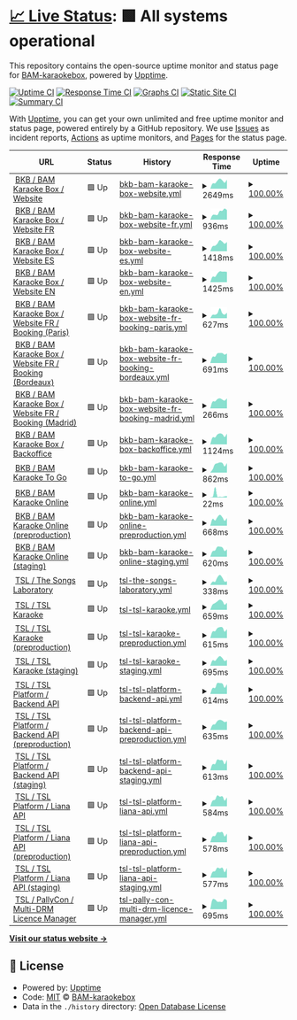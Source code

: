 # [📈 Live Status](https://BAM-karaokebox.github.io/bam-upptime): <!--live status--> **🟩 All systems operational**

This repository contains the open-source uptime monitor and status page for [BAM-karaokebox](https://BAM-karaokebox.github.io/bam-upptime), powered by [Upptime](https://github.com/upptime/upptime).

[![Uptime CI](https://github.com/BAM-karaokebox/bam-upptime/workflows/Uptime%20CI/badge.svg)](https://github.com/BAM-karaokebox/bam-upptime/actions?query=workflow%3A%22Uptime+CI%22)
[![Response Time CI](https://github.com/BAM-karaokebox/bam-upptime/workflows/Response%20Time%20CI/badge.svg)](https://github.com/BAM-karaokebox/bam-upptime/actions?query=workflow%3A%22Response+Time+CI%22)
[![Graphs CI](https://github.com/BAM-karaokebox/bam-upptime/workflows/Graphs%20CI/badge.svg)](https://github.com/BAM-karaokebox/bam-upptime/actions?query=workflow%3A%22Graphs+CI%22)
[![Static Site CI](https://github.com/BAM-karaokebox/bam-upptime/workflows/Static%20Site%20CI/badge.svg)](https://github.com/BAM-karaokebox/bam-upptime/actions?query=workflow%3A%22Static+Site+CI%22)
[![Summary CI](https://github.com/BAM-karaokebox/bam-upptime/workflows/Summary%20CI/badge.svg)](https://github.com/BAM-karaokebox/bam-upptime/actions?query=workflow%3A%22Summary+CI%22)

With [Upptime](https://upptime.js.org), you can get your own unlimited and free uptime monitor and status page, powered entirely by a GitHub repository. We use [Issues](https://github.com/BAM-karaokebox/bam-upptime/issues) as incident reports, [Actions](https://github.com/BAM-karaokebox/bam-upptime/actions) as uptime monitors, and [Pages](https://BAM-karaokebox.github.io/bam-upptime) for the status page.

<!--start: status pages-->
<!-- This summary is generated by Upptime (https://github.com/upptime/upptime) -->
<!-- Do not edit this manually, your changes will be overwritten -->
<!-- prettier-ignore -->
| URL | Status | History | Response Time | Uptime |
| --- | ------ | ------- | ------------- | ------ |
| <img alt="" src="https://icons.duckduckgo.com/ip3/www.bam-karaokebox.com.ico" height="13"> [BKB / BAM Karaoke Box / Website](https://www.bam-karaokebox.com) | 🟩 Up | [bkb-bam-karaoke-box-website.yml](https://github.com/BAM-karaokebox/bam-upptime/commits/HEAD/history/bkb-bam-karaoke-box-website.yml) | <details><summary><img alt="Response time graph" src="./graphs/bkb-bam-karaoke-box-website/response-time-week.png" height="20"> 2649ms</summary><br><a href="https://BAM-karaokebox.github.io/bam-upptime/history/bkb-bam-karaoke-box-website"><img alt="Response time 2810" src="https://img.shields.io/endpoint?url=https%3A%2F%2Fraw.githubusercontent.com%2FBAM-karaokebox%2Fbam-upptime%2FHEAD%2Fapi%2Fbkb-bam-karaoke-box-website%2Fresponse-time.json"></a><br><a href="https://BAM-karaokebox.github.io/bam-upptime/history/bkb-bam-karaoke-box-website"><img alt="24-hour response time 3195" src="https://img.shields.io/endpoint?url=https%3A%2F%2Fraw.githubusercontent.com%2FBAM-karaokebox%2Fbam-upptime%2FHEAD%2Fapi%2Fbkb-bam-karaoke-box-website%2Fresponse-time-day.json"></a><br><a href="https://BAM-karaokebox.github.io/bam-upptime/history/bkb-bam-karaoke-box-website"><img alt="7-day response time 2649" src="https://img.shields.io/endpoint?url=https%3A%2F%2Fraw.githubusercontent.com%2FBAM-karaokebox%2Fbam-upptime%2FHEAD%2Fapi%2Fbkb-bam-karaoke-box-website%2Fresponse-time-week.json"></a><br><a href="https://BAM-karaokebox.github.io/bam-upptime/history/bkb-bam-karaoke-box-website"><img alt="30-day response time 2854" src="https://img.shields.io/endpoint?url=https%3A%2F%2Fraw.githubusercontent.com%2FBAM-karaokebox%2Fbam-upptime%2FHEAD%2Fapi%2Fbkb-bam-karaoke-box-website%2Fresponse-time-month.json"></a><br><a href="https://BAM-karaokebox.github.io/bam-upptime/history/bkb-bam-karaoke-box-website"><img alt="1-year response time 2810" src="https://img.shields.io/endpoint?url=https%3A%2F%2Fraw.githubusercontent.com%2FBAM-karaokebox%2Fbam-upptime%2FHEAD%2Fapi%2Fbkb-bam-karaoke-box-website%2Fresponse-time-year.json"></a></details> | <details><summary><a href="https://BAM-karaokebox.github.io/bam-upptime/history/bkb-bam-karaoke-box-website">100.00%</a></summary><a href="https://BAM-karaokebox.github.io/bam-upptime/history/bkb-bam-karaoke-box-website"><img alt="All-time uptime 100.00%" src="https://img.shields.io/endpoint?url=https%3A%2F%2Fraw.githubusercontent.com%2FBAM-karaokebox%2Fbam-upptime%2FHEAD%2Fapi%2Fbkb-bam-karaoke-box-website%2Fuptime.json"></a><br><a href="https://BAM-karaokebox.github.io/bam-upptime/history/bkb-bam-karaoke-box-website"><img alt="24-hour uptime 100.00%" src="https://img.shields.io/endpoint?url=https%3A%2F%2Fraw.githubusercontent.com%2FBAM-karaokebox%2Fbam-upptime%2FHEAD%2Fapi%2Fbkb-bam-karaoke-box-website%2Fuptime-day.json"></a><br><a href="https://BAM-karaokebox.github.io/bam-upptime/history/bkb-bam-karaoke-box-website"><img alt="7-day uptime 100.00%" src="https://img.shields.io/endpoint?url=https%3A%2F%2Fraw.githubusercontent.com%2FBAM-karaokebox%2Fbam-upptime%2FHEAD%2Fapi%2Fbkb-bam-karaoke-box-website%2Fuptime-week.json"></a><br><a href="https://BAM-karaokebox.github.io/bam-upptime/history/bkb-bam-karaoke-box-website"><img alt="30-day uptime 100.00%" src="https://img.shields.io/endpoint?url=https%3A%2F%2Fraw.githubusercontent.com%2FBAM-karaokebox%2Fbam-upptime%2FHEAD%2Fapi%2Fbkb-bam-karaoke-box-website%2Fuptime-month.json"></a><br><a href="https://BAM-karaokebox.github.io/bam-upptime/history/bkb-bam-karaoke-box-website"><img alt="1-year uptime 100.00%" src="https://img.shields.io/endpoint?url=https%3A%2F%2Fraw.githubusercontent.com%2FBAM-karaokebox%2Fbam-upptime%2FHEAD%2Fapi%2Fbkb-bam-karaoke-box-website%2Fuptime-year.json"></a></details>
| <img alt="" src="https://icons.duckduckgo.com/ip3/fr.bam-karaokebox.com.ico" height="13"> [BKB / BAM Karaoke Box / Website FR](https://fr.bam-karaokebox.com) | 🟩 Up | [bkb-bam-karaoke-box-website-fr.yml](https://github.com/BAM-karaokebox/bam-upptime/commits/HEAD/history/bkb-bam-karaoke-box-website-fr.yml) | <details><summary><img alt="Response time graph" src="./graphs/bkb-bam-karaoke-box-website-fr/response-time-week.png" height="20"> 936ms</summary><br><a href="https://BAM-karaokebox.github.io/bam-upptime/history/bkb-bam-karaoke-box-website-fr"><img alt="Response time 920" src="https://img.shields.io/endpoint?url=https%3A%2F%2Fraw.githubusercontent.com%2FBAM-karaokebox%2Fbam-upptime%2FHEAD%2Fapi%2Fbkb-bam-karaoke-box-website-fr%2Fresponse-time.json"></a><br><a href="https://BAM-karaokebox.github.io/bam-upptime/history/bkb-bam-karaoke-box-website-fr"><img alt="24-hour response time 1205" src="https://img.shields.io/endpoint?url=https%3A%2F%2Fraw.githubusercontent.com%2FBAM-karaokebox%2Fbam-upptime%2FHEAD%2Fapi%2Fbkb-bam-karaoke-box-website-fr%2Fresponse-time-day.json"></a><br><a href="https://BAM-karaokebox.github.io/bam-upptime/history/bkb-bam-karaoke-box-website-fr"><img alt="7-day response time 936" src="https://img.shields.io/endpoint?url=https%3A%2F%2Fraw.githubusercontent.com%2FBAM-karaokebox%2Fbam-upptime%2FHEAD%2Fapi%2Fbkb-bam-karaoke-box-website-fr%2Fresponse-time-week.json"></a><br><a href="https://BAM-karaokebox.github.io/bam-upptime/history/bkb-bam-karaoke-box-website-fr"><img alt="30-day response time 872" src="https://img.shields.io/endpoint?url=https%3A%2F%2Fraw.githubusercontent.com%2FBAM-karaokebox%2Fbam-upptime%2FHEAD%2Fapi%2Fbkb-bam-karaoke-box-website-fr%2Fresponse-time-month.json"></a><br><a href="https://BAM-karaokebox.github.io/bam-upptime/history/bkb-bam-karaoke-box-website-fr"><img alt="1-year response time 920" src="https://img.shields.io/endpoint?url=https%3A%2F%2Fraw.githubusercontent.com%2FBAM-karaokebox%2Fbam-upptime%2FHEAD%2Fapi%2Fbkb-bam-karaoke-box-website-fr%2Fresponse-time-year.json"></a></details> | <details><summary><a href="https://BAM-karaokebox.github.io/bam-upptime/history/bkb-bam-karaoke-box-website-fr">100.00%</a></summary><a href="https://BAM-karaokebox.github.io/bam-upptime/history/bkb-bam-karaoke-box-website-fr"><img alt="All-time uptime 100.00%" src="https://img.shields.io/endpoint?url=https%3A%2F%2Fraw.githubusercontent.com%2FBAM-karaokebox%2Fbam-upptime%2FHEAD%2Fapi%2Fbkb-bam-karaoke-box-website-fr%2Fuptime.json"></a><br><a href="https://BAM-karaokebox.github.io/bam-upptime/history/bkb-bam-karaoke-box-website-fr"><img alt="24-hour uptime 100.00%" src="https://img.shields.io/endpoint?url=https%3A%2F%2Fraw.githubusercontent.com%2FBAM-karaokebox%2Fbam-upptime%2FHEAD%2Fapi%2Fbkb-bam-karaoke-box-website-fr%2Fuptime-day.json"></a><br><a href="https://BAM-karaokebox.github.io/bam-upptime/history/bkb-bam-karaoke-box-website-fr"><img alt="7-day uptime 100.00%" src="https://img.shields.io/endpoint?url=https%3A%2F%2Fraw.githubusercontent.com%2FBAM-karaokebox%2Fbam-upptime%2FHEAD%2Fapi%2Fbkb-bam-karaoke-box-website-fr%2Fuptime-week.json"></a><br><a href="https://BAM-karaokebox.github.io/bam-upptime/history/bkb-bam-karaoke-box-website-fr"><img alt="30-day uptime 100.00%" src="https://img.shields.io/endpoint?url=https%3A%2F%2Fraw.githubusercontent.com%2FBAM-karaokebox%2Fbam-upptime%2FHEAD%2Fapi%2Fbkb-bam-karaoke-box-website-fr%2Fuptime-month.json"></a><br><a href="https://BAM-karaokebox.github.io/bam-upptime/history/bkb-bam-karaoke-box-website-fr"><img alt="1-year uptime 100.00%" src="https://img.shields.io/endpoint?url=https%3A%2F%2Fraw.githubusercontent.com%2FBAM-karaokebox%2Fbam-upptime%2FHEAD%2Fapi%2Fbkb-bam-karaoke-box-website-fr%2Fuptime-year.json"></a></details>
| <img alt="" src="https://icons.duckduckgo.com/ip3/es.bam-karaokebox.com.ico" height="13"> [BKB / BAM Karaoke Box / Website ES](https://es.bam-karaokebox.com) | 🟩 Up | [bkb-bam-karaoke-box-website-es.yml](https://github.com/BAM-karaokebox/bam-upptime/commits/HEAD/history/bkb-bam-karaoke-box-website-es.yml) | <details><summary><img alt="Response time graph" src="./graphs/bkb-bam-karaoke-box-website-es/response-time-week.png" height="20"> 1418ms</summary><br><a href="https://BAM-karaokebox.github.io/bam-upptime/history/bkb-bam-karaoke-box-website-es"><img alt="Response time 1551" src="https://img.shields.io/endpoint?url=https%3A%2F%2Fraw.githubusercontent.com%2FBAM-karaokebox%2Fbam-upptime%2FHEAD%2Fapi%2Fbkb-bam-karaoke-box-website-es%2Fresponse-time.json"></a><br><a href="https://BAM-karaokebox.github.io/bam-upptime/history/bkb-bam-karaoke-box-website-es"><img alt="24-hour response time 1641" src="https://img.shields.io/endpoint?url=https%3A%2F%2Fraw.githubusercontent.com%2FBAM-karaokebox%2Fbam-upptime%2FHEAD%2Fapi%2Fbkb-bam-karaoke-box-website-es%2Fresponse-time-day.json"></a><br><a href="https://BAM-karaokebox.github.io/bam-upptime/history/bkb-bam-karaoke-box-website-es"><img alt="7-day response time 1418" src="https://img.shields.io/endpoint?url=https%3A%2F%2Fraw.githubusercontent.com%2FBAM-karaokebox%2Fbam-upptime%2FHEAD%2Fapi%2Fbkb-bam-karaoke-box-website-es%2Fresponse-time-week.json"></a><br><a href="https://BAM-karaokebox.github.io/bam-upptime/history/bkb-bam-karaoke-box-website-es"><img alt="30-day response time 1410" src="https://img.shields.io/endpoint?url=https%3A%2F%2Fraw.githubusercontent.com%2FBAM-karaokebox%2Fbam-upptime%2FHEAD%2Fapi%2Fbkb-bam-karaoke-box-website-es%2Fresponse-time-month.json"></a><br><a href="https://BAM-karaokebox.github.io/bam-upptime/history/bkb-bam-karaoke-box-website-es"><img alt="1-year response time 1551" src="https://img.shields.io/endpoint?url=https%3A%2F%2Fraw.githubusercontent.com%2FBAM-karaokebox%2Fbam-upptime%2FHEAD%2Fapi%2Fbkb-bam-karaoke-box-website-es%2Fresponse-time-year.json"></a></details> | <details><summary><a href="https://BAM-karaokebox.github.io/bam-upptime/history/bkb-bam-karaoke-box-website-es">100.00%</a></summary><a href="https://BAM-karaokebox.github.io/bam-upptime/history/bkb-bam-karaoke-box-website-es"><img alt="All-time uptime 100.00%" src="https://img.shields.io/endpoint?url=https%3A%2F%2Fraw.githubusercontent.com%2FBAM-karaokebox%2Fbam-upptime%2FHEAD%2Fapi%2Fbkb-bam-karaoke-box-website-es%2Fuptime.json"></a><br><a href="https://BAM-karaokebox.github.io/bam-upptime/history/bkb-bam-karaoke-box-website-es"><img alt="24-hour uptime 100.00%" src="https://img.shields.io/endpoint?url=https%3A%2F%2Fraw.githubusercontent.com%2FBAM-karaokebox%2Fbam-upptime%2FHEAD%2Fapi%2Fbkb-bam-karaoke-box-website-es%2Fuptime-day.json"></a><br><a href="https://BAM-karaokebox.github.io/bam-upptime/history/bkb-bam-karaoke-box-website-es"><img alt="7-day uptime 100.00%" src="https://img.shields.io/endpoint?url=https%3A%2F%2Fraw.githubusercontent.com%2FBAM-karaokebox%2Fbam-upptime%2FHEAD%2Fapi%2Fbkb-bam-karaoke-box-website-es%2Fuptime-week.json"></a><br><a href="https://BAM-karaokebox.github.io/bam-upptime/history/bkb-bam-karaoke-box-website-es"><img alt="30-day uptime 100.00%" src="https://img.shields.io/endpoint?url=https%3A%2F%2Fraw.githubusercontent.com%2FBAM-karaokebox%2Fbam-upptime%2FHEAD%2Fapi%2Fbkb-bam-karaoke-box-website-es%2Fuptime-month.json"></a><br><a href="https://BAM-karaokebox.github.io/bam-upptime/history/bkb-bam-karaoke-box-website-es"><img alt="1-year uptime 100.00%" src="https://img.shields.io/endpoint?url=https%3A%2F%2Fraw.githubusercontent.com%2FBAM-karaokebox%2Fbam-upptime%2FHEAD%2Fapi%2Fbkb-bam-karaoke-box-website-es%2Fuptime-year.json"></a></details>
| <img alt="" src="https://icons.duckduckgo.com/ip3/en.bam-karaokebox.com.ico" height="13"> [BKB / BAM Karaoke Box / Website EN](https://en.bam-karaokebox.com) | 🟩 Up | [bkb-bam-karaoke-box-website-en.yml](https://github.com/BAM-karaokebox/bam-upptime/commits/HEAD/history/bkb-bam-karaoke-box-website-en.yml) | <details><summary><img alt="Response time graph" src="./graphs/bkb-bam-karaoke-box-website-en/response-time-week.png" height="20"> 1425ms</summary><br><a href="https://BAM-karaokebox.github.io/bam-upptime/history/bkb-bam-karaoke-box-website-en"><img alt="Response time 1426" src="https://img.shields.io/endpoint?url=https%3A%2F%2Fraw.githubusercontent.com%2FBAM-karaokebox%2Fbam-upptime%2FHEAD%2Fapi%2Fbkb-bam-karaoke-box-website-en%2Fresponse-time.json"></a><br><a href="https://BAM-karaokebox.github.io/bam-upptime/history/bkb-bam-karaoke-box-website-en"><img alt="24-hour response time 1663" src="https://img.shields.io/endpoint?url=https%3A%2F%2Fraw.githubusercontent.com%2FBAM-karaokebox%2Fbam-upptime%2FHEAD%2Fapi%2Fbkb-bam-karaoke-box-website-en%2Fresponse-time-day.json"></a><br><a href="https://BAM-karaokebox.github.io/bam-upptime/history/bkb-bam-karaoke-box-website-en"><img alt="7-day response time 1425" src="https://img.shields.io/endpoint?url=https%3A%2F%2Fraw.githubusercontent.com%2FBAM-karaokebox%2Fbam-upptime%2FHEAD%2Fapi%2Fbkb-bam-karaoke-box-website-en%2Fresponse-time-week.json"></a><br><a href="https://BAM-karaokebox.github.io/bam-upptime/history/bkb-bam-karaoke-box-website-en"><img alt="30-day response time 1427" src="https://img.shields.io/endpoint?url=https%3A%2F%2Fraw.githubusercontent.com%2FBAM-karaokebox%2Fbam-upptime%2FHEAD%2Fapi%2Fbkb-bam-karaoke-box-website-en%2Fresponse-time-month.json"></a><br><a href="https://BAM-karaokebox.github.io/bam-upptime/history/bkb-bam-karaoke-box-website-en"><img alt="1-year response time 1426" src="https://img.shields.io/endpoint?url=https%3A%2F%2Fraw.githubusercontent.com%2FBAM-karaokebox%2Fbam-upptime%2FHEAD%2Fapi%2Fbkb-bam-karaoke-box-website-en%2Fresponse-time-year.json"></a></details> | <details><summary><a href="https://BAM-karaokebox.github.io/bam-upptime/history/bkb-bam-karaoke-box-website-en">100.00%</a></summary><a href="https://BAM-karaokebox.github.io/bam-upptime/history/bkb-bam-karaoke-box-website-en"><img alt="All-time uptime 100.00%" src="https://img.shields.io/endpoint?url=https%3A%2F%2Fraw.githubusercontent.com%2FBAM-karaokebox%2Fbam-upptime%2FHEAD%2Fapi%2Fbkb-bam-karaoke-box-website-en%2Fuptime.json"></a><br><a href="https://BAM-karaokebox.github.io/bam-upptime/history/bkb-bam-karaoke-box-website-en"><img alt="24-hour uptime 100.00%" src="https://img.shields.io/endpoint?url=https%3A%2F%2Fraw.githubusercontent.com%2FBAM-karaokebox%2Fbam-upptime%2FHEAD%2Fapi%2Fbkb-bam-karaoke-box-website-en%2Fuptime-day.json"></a><br><a href="https://BAM-karaokebox.github.io/bam-upptime/history/bkb-bam-karaoke-box-website-en"><img alt="7-day uptime 100.00%" src="https://img.shields.io/endpoint?url=https%3A%2F%2Fraw.githubusercontent.com%2FBAM-karaokebox%2Fbam-upptime%2FHEAD%2Fapi%2Fbkb-bam-karaoke-box-website-en%2Fuptime-week.json"></a><br><a href="https://BAM-karaokebox.github.io/bam-upptime/history/bkb-bam-karaoke-box-website-en"><img alt="30-day uptime 100.00%" src="https://img.shields.io/endpoint?url=https%3A%2F%2Fraw.githubusercontent.com%2FBAM-karaokebox%2Fbam-upptime%2FHEAD%2Fapi%2Fbkb-bam-karaoke-box-website-en%2Fuptime-month.json"></a><br><a href="https://BAM-karaokebox.github.io/bam-upptime/history/bkb-bam-karaoke-box-website-en"><img alt="1-year uptime 100.00%" src="https://img.shields.io/endpoint?url=https%3A%2F%2Fraw.githubusercontent.com%2FBAM-karaokebox%2Fbam-upptime%2FHEAD%2Fapi%2Fbkb-bam-karaoke-box-website-en%2Fuptime-year.json"></a></details>
| <img alt="" src="https://icons.duckduckgo.com/ip3/fr.bam-karaokebox.com.ico" height="13"> [BKB / BAM Karaoke Box / Website FR / Booking (Paris)](https://fr.bam-karaokebox.com/booking?city=Paris) | 🟩 Up | [bkb-bam-karaoke-box-website-fr-booking-paris.yml](https://github.com/BAM-karaokebox/bam-upptime/commits/HEAD/history/bkb-bam-karaoke-box-website-fr-booking-paris.yml) | <details><summary><img alt="Response time graph" src="./graphs/bkb-bam-karaoke-box-website-fr-booking-paris/response-time-week.png" height="20"> 627ms</summary><br><a href="https://BAM-karaokebox.github.io/bam-upptime/history/bkb-bam-karaoke-box-website-fr-booking-paris"><img alt="Response time 675" src="https://img.shields.io/endpoint?url=https%3A%2F%2Fraw.githubusercontent.com%2FBAM-karaokebox%2Fbam-upptime%2FHEAD%2Fapi%2Fbkb-bam-karaoke-box-website-fr-booking-paris%2Fresponse-time.json"></a><br><a href="https://BAM-karaokebox.github.io/bam-upptime/history/bkb-bam-karaoke-box-website-fr-booking-paris"><img alt="24-hour response time 663" src="https://img.shields.io/endpoint?url=https%3A%2F%2Fraw.githubusercontent.com%2FBAM-karaokebox%2Fbam-upptime%2FHEAD%2Fapi%2Fbkb-bam-karaoke-box-website-fr-booking-paris%2Fresponse-time-day.json"></a><br><a href="https://BAM-karaokebox.github.io/bam-upptime/history/bkb-bam-karaoke-box-website-fr-booking-paris"><img alt="7-day response time 627" src="https://img.shields.io/endpoint?url=https%3A%2F%2Fraw.githubusercontent.com%2FBAM-karaokebox%2Fbam-upptime%2FHEAD%2Fapi%2Fbkb-bam-karaoke-box-website-fr-booking-paris%2Fresponse-time-week.json"></a><br><a href="https://BAM-karaokebox.github.io/bam-upptime/history/bkb-bam-karaoke-box-website-fr-booking-paris"><img alt="30-day response time 644" src="https://img.shields.io/endpoint?url=https%3A%2F%2Fraw.githubusercontent.com%2FBAM-karaokebox%2Fbam-upptime%2FHEAD%2Fapi%2Fbkb-bam-karaoke-box-website-fr-booking-paris%2Fresponse-time-month.json"></a><br><a href="https://BAM-karaokebox.github.io/bam-upptime/history/bkb-bam-karaoke-box-website-fr-booking-paris"><img alt="1-year response time 675" src="https://img.shields.io/endpoint?url=https%3A%2F%2Fraw.githubusercontent.com%2FBAM-karaokebox%2Fbam-upptime%2FHEAD%2Fapi%2Fbkb-bam-karaoke-box-website-fr-booking-paris%2Fresponse-time-year.json"></a></details> | <details><summary><a href="https://BAM-karaokebox.github.io/bam-upptime/history/bkb-bam-karaoke-box-website-fr-booking-paris">100.00%</a></summary><a href="https://BAM-karaokebox.github.io/bam-upptime/history/bkb-bam-karaoke-box-website-fr-booking-paris"><img alt="All-time uptime 100.00%" src="https://img.shields.io/endpoint?url=https%3A%2F%2Fraw.githubusercontent.com%2FBAM-karaokebox%2Fbam-upptime%2FHEAD%2Fapi%2Fbkb-bam-karaoke-box-website-fr-booking-paris%2Fuptime.json"></a><br><a href="https://BAM-karaokebox.github.io/bam-upptime/history/bkb-bam-karaoke-box-website-fr-booking-paris"><img alt="24-hour uptime 100.00%" src="https://img.shields.io/endpoint?url=https%3A%2F%2Fraw.githubusercontent.com%2FBAM-karaokebox%2Fbam-upptime%2FHEAD%2Fapi%2Fbkb-bam-karaoke-box-website-fr-booking-paris%2Fuptime-day.json"></a><br><a href="https://BAM-karaokebox.github.io/bam-upptime/history/bkb-bam-karaoke-box-website-fr-booking-paris"><img alt="7-day uptime 100.00%" src="https://img.shields.io/endpoint?url=https%3A%2F%2Fraw.githubusercontent.com%2FBAM-karaokebox%2Fbam-upptime%2FHEAD%2Fapi%2Fbkb-bam-karaoke-box-website-fr-booking-paris%2Fuptime-week.json"></a><br><a href="https://BAM-karaokebox.github.io/bam-upptime/history/bkb-bam-karaoke-box-website-fr-booking-paris"><img alt="30-day uptime 100.00%" src="https://img.shields.io/endpoint?url=https%3A%2F%2Fraw.githubusercontent.com%2FBAM-karaokebox%2Fbam-upptime%2FHEAD%2Fapi%2Fbkb-bam-karaoke-box-website-fr-booking-paris%2Fuptime-month.json"></a><br><a href="https://BAM-karaokebox.github.io/bam-upptime/history/bkb-bam-karaoke-box-website-fr-booking-paris"><img alt="1-year uptime 100.00%" src="https://img.shields.io/endpoint?url=https%3A%2F%2Fraw.githubusercontent.com%2FBAM-karaokebox%2Fbam-upptime%2FHEAD%2Fapi%2Fbkb-bam-karaoke-box-website-fr-booking-paris%2Fuptime-year.json"></a></details>
| <img alt="" src="https://icons.duckduckgo.com/ip3/fr.bam-karaokebox.com.ico" height="13"> [BKB / BAM Karaoke Box / Website FR / Booking (Bordeaux)](https://fr.bam-karaokebox.com/booking?city=Bordeaux) | 🟩 Up | [bkb-bam-karaoke-box-website-fr-booking-bordeaux.yml](https://github.com/BAM-karaokebox/bam-upptime/commits/HEAD/history/bkb-bam-karaoke-box-website-fr-booking-bordeaux.yml) | <details><summary><img alt="Response time graph" src="./graphs/bkb-bam-karaoke-box-website-fr-booking-bordeaux/response-time-week.png" height="20"> 691ms</summary><br><a href="https://BAM-karaokebox.github.io/bam-upptime/history/bkb-bam-karaoke-box-website-fr-booking-bordeaux"><img alt="Response time 733" src="https://img.shields.io/endpoint?url=https%3A%2F%2Fraw.githubusercontent.com%2FBAM-karaokebox%2Fbam-upptime%2FHEAD%2Fapi%2Fbkb-bam-karaoke-box-website-fr-booking-bordeaux%2Fresponse-time.json"></a><br><a href="https://BAM-karaokebox.github.io/bam-upptime/history/bkb-bam-karaoke-box-website-fr-booking-bordeaux"><img alt="24-hour response time 762" src="https://img.shields.io/endpoint?url=https%3A%2F%2Fraw.githubusercontent.com%2FBAM-karaokebox%2Fbam-upptime%2FHEAD%2Fapi%2Fbkb-bam-karaoke-box-website-fr-booking-bordeaux%2Fresponse-time-day.json"></a><br><a href="https://BAM-karaokebox.github.io/bam-upptime/history/bkb-bam-karaoke-box-website-fr-booking-bordeaux"><img alt="7-day response time 691" src="https://img.shields.io/endpoint?url=https%3A%2F%2Fraw.githubusercontent.com%2FBAM-karaokebox%2Fbam-upptime%2FHEAD%2Fapi%2Fbkb-bam-karaoke-box-website-fr-booking-bordeaux%2Fresponse-time-week.json"></a><br><a href="https://BAM-karaokebox.github.io/bam-upptime/history/bkb-bam-karaoke-box-website-fr-booking-bordeaux"><img alt="30-day response time 727" src="https://img.shields.io/endpoint?url=https%3A%2F%2Fraw.githubusercontent.com%2FBAM-karaokebox%2Fbam-upptime%2FHEAD%2Fapi%2Fbkb-bam-karaoke-box-website-fr-booking-bordeaux%2Fresponse-time-month.json"></a><br><a href="https://BAM-karaokebox.github.io/bam-upptime/history/bkb-bam-karaoke-box-website-fr-booking-bordeaux"><img alt="1-year response time 733" src="https://img.shields.io/endpoint?url=https%3A%2F%2Fraw.githubusercontent.com%2FBAM-karaokebox%2Fbam-upptime%2FHEAD%2Fapi%2Fbkb-bam-karaoke-box-website-fr-booking-bordeaux%2Fresponse-time-year.json"></a></details> | <details><summary><a href="https://BAM-karaokebox.github.io/bam-upptime/history/bkb-bam-karaoke-box-website-fr-booking-bordeaux">100.00%</a></summary><a href="https://BAM-karaokebox.github.io/bam-upptime/history/bkb-bam-karaoke-box-website-fr-booking-bordeaux"><img alt="All-time uptime 100.00%" src="https://img.shields.io/endpoint?url=https%3A%2F%2Fraw.githubusercontent.com%2FBAM-karaokebox%2Fbam-upptime%2FHEAD%2Fapi%2Fbkb-bam-karaoke-box-website-fr-booking-bordeaux%2Fuptime.json"></a><br><a href="https://BAM-karaokebox.github.io/bam-upptime/history/bkb-bam-karaoke-box-website-fr-booking-bordeaux"><img alt="24-hour uptime 100.00%" src="https://img.shields.io/endpoint?url=https%3A%2F%2Fraw.githubusercontent.com%2FBAM-karaokebox%2Fbam-upptime%2FHEAD%2Fapi%2Fbkb-bam-karaoke-box-website-fr-booking-bordeaux%2Fuptime-day.json"></a><br><a href="https://BAM-karaokebox.github.io/bam-upptime/history/bkb-bam-karaoke-box-website-fr-booking-bordeaux"><img alt="7-day uptime 100.00%" src="https://img.shields.io/endpoint?url=https%3A%2F%2Fraw.githubusercontent.com%2FBAM-karaokebox%2Fbam-upptime%2FHEAD%2Fapi%2Fbkb-bam-karaoke-box-website-fr-booking-bordeaux%2Fuptime-week.json"></a><br><a href="https://BAM-karaokebox.github.io/bam-upptime/history/bkb-bam-karaoke-box-website-fr-booking-bordeaux"><img alt="30-day uptime 100.00%" src="https://img.shields.io/endpoint?url=https%3A%2F%2Fraw.githubusercontent.com%2FBAM-karaokebox%2Fbam-upptime%2FHEAD%2Fapi%2Fbkb-bam-karaoke-box-website-fr-booking-bordeaux%2Fuptime-month.json"></a><br><a href="https://BAM-karaokebox.github.io/bam-upptime/history/bkb-bam-karaoke-box-website-fr-booking-bordeaux"><img alt="1-year uptime 100.00%" src="https://img.shields.io/endpoint?url=https%3A%2F%2Fraw.githubusercontent.com%2FBAM-karaokebox%2Fbam-upptime%2FHEAD%2Fapi%2Fbkb-bam-karaoke-box-website-fr-booking-bordeaux%2Fuptime-year.json"></a></details>
| <img alt="" src="https://icons.duckduckgo.com/ip3/fr.bam-karaokebox.com.ico" height="13"> [BKB / BAM Karaoke Box / Website FR / Booking (Madrid)](https://fr.bam-karaokebox.com/booking?city=Madrid) | 🟩 Up | [bkb-bam-karaoke-box-website-fr-booking-madrid.yml](https://github.com/BAM-karaokebox/bam-upptime/commits/HEAD/history/bkb-bam-karaoke-box-website-fr-booking-madrid.yml) | <details><summary><img alt="Response time graph" src="./graphs/bkb-bam-karaoke-box-website-fr-booking-madrid/response-time-week.png" height="20"> 266ms</summary><br><a href="https://BAM-karaokebox.github.io/bam-upptime/history/bkb-bam-karaoke-box-website-fr-booking-madrid"><img alt="Response time 280" src="https://img.shields.io/endpoint?url=https%3A%2F%2Fraw.githubusercontent.com%2FBAM-karaokebox%2Fbam-upptime%2FHEAD%2Fapi%2Fbkb-bam-karaoke-box-website-fr-booking-madrid%2Fresponse-time.json"></a><br><a href="https://BAM-karaokebox.github.io/bam-upptime/history/bkb-bam-karaoke-box-website-fr-booking-madrid"><img alt="24-hour response time 311" src="https://img.shields.io/endpoint?url=https%3A%2F%2Fraw.githubusercontent.com%2FBAM-karaokebox%2Fbam-upptime%2FHEAD%2Fapi%2Fbkb-bam-karaoke-box-website-fr-booking-madrid%2Fresponse-time-day.json"></a><br><a href="https://BAM-karaokebox.github.io/bam-upptime/history/bkb-bam-karaoke-box-website-fr-booking-madrid"><img alt="7-day response time 266" src="https://img.shields.io/endpoint?url=https%3A%2F%2Fraw.githubusercontent.com%2FBAM-karaokebox%2Fbam-upptime%2FHEAD%2Fapi%2Fbkb-bam-karaoke-box-website-fr-booking-madrid%2Fresponse-time-week.json"></a><br><a href="https://BAM-karaokebox.github.io/bam-upptime/history/bkb-bam-karaoke-box-website-fr-booking-madrid"><img alt="30-day response time 270" src="https://img.shields.io/endpoint?url=https%3A%2F%2Fraw.githubusercontent.com%2FBAM-karaokebox%2Fbam-upptime%2FHEAD%2Fapi%2Fbkb-bam-karaoke-box-website-fr-booking-madrid%2Fresponse-time-month.json"></a><br><a href="https://BAM-karaokebox.github.io/bam-upptime/history/bkb-bam-karaoke-box-website-fr-booking-madrid"><img alt="1-year response time 280" src="https://img.shields.io/endpoint?url=https%3A%2F%2Fraw.githubusercontent.com%2FBAM-karaokebox%2Fbam-upptime%2FHEAD%2Fapi%2Fbkb-bam-karaoke-box-website-fr-booking-madrid%2Fresponse-time-year.json"></a></details> | <details><summary><a href="https://BAM-karaokebox.github.io/bam-upptime/history/bkb-bam-karaoke-box-website-fr-booking-madrid">100.00%</a></summary><a href="https://BAM-karaokebox.github.io/bam-upptime/history/bkb-bam-karaoke-box-website-fr-booking-madrid"><img alt="All-time uptime 100.00%" src="https://img.shields.io/endpoint?url=https%3A%2F%2Fraw.githubusercontent.com%2FBAM-karaokebox%2Fbam-upptime%2FHEAD%2Fapi%2Fbkb-bam-karaoke-box-website-fr-booking-madrid%2Fuptime.json"></a><br><a href="https://BAM-karaokebox.github.io/bam-upptime/history/bkb-bam-karaoke-box-website-fr-booking-madrid"><img alt="24-hour uptime 100.00%" src="https://img.shields.io/endpoint?url=https%3A%2F%2Fraw.githubusercontent.com%2FBAM-karaokebox%2Fbam-upptime%2FHEAD%2Fapi%2Fbkb-bam-karaoke-box-website-fr-booking-madrid%2Fuptime-day.json"></a><br><a href="https://BAM-karaokebox.github.io/bam-upptime/history/bkb-bam-karaoke-box-website-fr-booking-madrid"><img alt="7-day uptime 100.00%" src="https://img.shields.io/endpoint?url=https%3A%2F%2Fraw.githubusercontent.com%2FBAM-karaokebox%2Fbam-upptime%2FHEAD%2Fapi%2Fbkb-bam-karaoke-box-website-fr-booking-madrid%2Fuptime-week.json"></a><br><a href="https://BAM-karaokebox.github.io/bam-upptime/history/bkb-bam-karaoke-box-website-fr-booking-madrid"><img alt="30-day uptime 100.00%" src="https://img.shields.io/endpoint?url=https%3A%2F%2Fraw.githubusercontent.com%2FBAM-karaokebox%2Fbam-upptime%2FHEAD%2Fapi%2Fbkb-bam-karaoke-box-website-fr-booking-madrid%2Fuptime-month.json"></a><br><a href="https://BAM-karaokebox.github.io/bam-upptime/history/bkb-bam-karaoke-box-website-fr-booking-madrid"><img alt="1-year uptime 100.00%" src="https://img.shields.io/endpoint?url=https%3A%2F%2Fraw.githubusercontent.com%2FBAM-karaokebox%2Fbam-upptime%2FHEAD%2Fapi%2Fbkb-bam-karaoke-box-website-fr-booking-madrid%2Fuptime-year.json"></a></details>
| <img alt="" src="https://icons.duckduckgo.com/ip3/backend.bam-karaokebox.com.ico" height="13"> [BKB / BAM Karaoke Box / Backoffice](https://backend.bam-karaokebox.com) | 🟩 Up | [bkb-bam-karaoke-box-backoffice.yml](https://github.com/BAM-karaokebox/bam-upptime/commits/HEAD/history/bkb-bam-karaoke-box-backoffice.yml) | <details><summary><img alt="Response time graph" src="./graphs/bkb-bam-karaoke-box-backoffice/response-time-week.png" height="20"> 1124ms</summary><br><a href="https://BAM-karaokebox.github.io/bam-upptime/history/bkb-bam-karaoke-box-backoffice"><img alt="Response time 1098" src="https://img.shields.io/endpoint?url=https%3A%2F%2Fraw.githubusercontent.com%2FBAM-karaokebox%2Fbam-upptime%2FHEAD%2Fapi%2Fbkb-bam-karaoke-box-backoffice%2Fresponse-time.json"></a><br><a href="https://BAM-karaokebox.github.io/bam-upptime/history/bkb-bam-karaoke-box-backoffice"><img alt="24-hour response time 1336" src="https://img.shields.io/endpoint?url=https%3A%2F%2Fraw.githubusercontent.com%2FBAM-karaokebox%2Fbam-upptime%2FHEAD%2Fapi%2Fbkb-bam-karaoke-box-backoffice%2Fresponse-time-day.json"></a><br><a href="https://BAM-karaokebox.github.io/bam-upptime/history/bkb-bam-karaoke-box-backoffice"><img alt="7-day response time 1124" src="https://img.shields.io/endpoint?url=https%3A%2F%2Fraw.githubusercontent.com%2FBAM-karaokebox%2Fbam-upptime%2FHEAD%2Fapi%2Fbkb-bam-karaoke-box-backoffice%2Fresponse-time-week.json"></a><br><a href="https://BAM-karaokebox.github.io/bam-upptime/history/bkb-bam-karaoke-box-backoffice"><img alt="30-day response time 1125" src="https://img.shields.io/endpoint?url=https%3A%2F%2Fraw.githubusercontent.com%2FBAM-karaokebox%2Fbam-upptime%2FHEAD%2Fapi%2Fbkb-bam-karaoke-box-backoffice%2Fresponse-time-month.json"></a><br><a href="https://BAM-karaokebox.github.io/bam-upptime/history/bkb-bam-karaoke-box-backoffice"><img alt="1-year response time 1098" src="https://img.shields.io/endpoint?url=https%3A%2F%2Fraw.githubusercontent.com%2FBAM-karaokebox%2Fbam-upptime%2FHEAD%2Fapi%2Fbkb-bam-karaoke-box-backoffice%2Fresponse-time-year.json"></a></details> | <details><summary><a href="https://BAM-karaokebox.github.io/bam-upptime/history/bkb-bam-karaoke-box-backoffice">100.00%</a></summary><a href="https://BAM-karaokebox.github.io/bam-upptime/history/bkb-bam-karaoke-box-backoffice"><img alt="All-time uptime 100.00%" src="https://img.shields.io/endpoint?url=https%3A%2F%2Fraw.githubusercontent.com%2FBAM-karaokebox%2Fbam-upptime%2FHEAD%2Fapi%2Fbkb-bam-karaoke-box-backoffice%2Fuptime.json"></a><br><a href="https://BAM-karaokebox.github.io/bam-upptime/history/bkb-bam-karaoke-box-backoffice"><img alt="24-hour uptime 100.00%" src="https://img.shields.io/endpoint?url=https%3A%2F%2Fraw.githubusercontent.com%2FBAM-karaokebox%2Fbam-upptime%2FHEAD%2Fapi%2Fbkb-bam-karaoke-box-backoffice%2Fuptime-day.json"></a><br><a href="https://BAM-karaokebox.github.io/bam-upptime/history/bkb-bam-karaoke-box-backoffice"><img alt="7-day uptime 100.00%" src="https://img.shields.io/endpoint?url=https%3A%2F%2Fraw.githubusercontent.com%2FBAM-karaokebox%2Fbam-upptime%2FHEAD%2Fapi%2Fbkb-bam-karaoke-box-backoffice%2Fuptime-week.json"></a><br><a href="https://BAM-karaokebox.github.io/bam-upptime/history/bkb-bam-karaoke-box-backoffice"><img alt="30-day uptime 100.00%" src="https://img.shields.io/endpoint?url=https%3A%2F%2Fraw.githubusercontent.com%2FBAM-karaokebox%2Fbam-upptime%2FHEAD%2Fapi%2Fbkb-bam-karaoke-box-backoffice%2Fuptime-month.json"></a><br><a href="https://BAM-karaokebox.github.io/bam-upptime/history/bkb-bam-karaoke-box-backoffice"><img alt="1-year uptime 100.00%" src="https://img.shields.io/endpoint?url=https%3A%2F%2Fraw.githubusercontent.com%2FBAM-karaokebox%2Fbam-upptime%2FHEAD%2Fapi%2Fbkb-bam-karaoke-box-backoffice%2Fuptime-year.json"></a></details>
| <img alt="" src="https://icons.duckduckgo.com/ip3/www.bam-karaoketogo.com.ico" height="13"> [BKB / BAM Karaoke To Go](https://www.bam-karaoketogo.com) | 🟩 Up | [bkb-bam-karaoke-to-go.yml](https://github.com/BAM-karaokebox/bam-upptime/commits/HEAD/history/bkb-bam-karaoke-to-go.yml) | <details><summary><img alt="Response time graph" src="./graphs/bkb-bam-karaoke-to-go/response-time-week.png" height="20"> 862ms</summary><br><a href="https://BAM-karaokebox.github.io/bam-upptime/history/bkb-bam-karaoke-to-go"><img alt="Response time 839" src="https://img.shields.io/endpoint?url=https%3A%2F%2Fraw.githubusercontent.com%2FBAM-karaokebox%2Fbam-upptime%2FHEAD%2Fapi%2Fbkb-bam-karaoke-to-go%2Fresponse-time.json"></a><br><a href="https://BAM-karaokebox.github.io/bam-upptime/history/bkb-bam-karaoke-to-go"><img alt="24-hour response time 1005" src="https://img.shields.io/endpoint?url=https%3A%2F%2Fraw.githubusercontent.com%2FBAM-karaokebox%2Fbam-upptime%2FHEAD%2Fapi%2Fbkb-bam-karaoke-to-go%2Fresponse-time-day.json"></a><br><a href="https://BAM-karaokebox.github.io/bam-upptime/history/bkb-bam-karaoke-to-go"><img alt="7-day response time 862" src="https://img.shields.io/endpoint?url=https%3A%2F%2Fraw.githubusercontent.com%2FBAM-karaokebox%2Fbam-upptime%2FHEAD%2Fapi%2Fbkb-bam-karaoke-to-go%2Fresponse-time-week.json"></a><br><a href="https://BAM-karaokebox.github.io/bam-upptime/history/bkb-bam-karaoke-to-go"><img alt="30-day response time 874" src="https://img.shields.io/endpoint?url=https%3A%2F%2Fraw.githubusercontent.com%2FBAM-karaokebox%2Fbam-upptime%2FHEAD%2Fapi%2Fbkb-bam-karaoke-to-go%2Fresponse-time-month.json"></a><br><a href="https://BAM-karaokebox.github.io/bam-upptime/history/bkb-bam-karaoke-to-go"><img alt="1-year response time 839" src="https://img.shields.io/endpoint?url=https%3A%2F%2Fraw.githubusercontent.com%2FBAM-karaokebox%2Fbam-upptime%2FHEAD%2Fapi%2Fbkb-bam-karaoke-to-go%2Fresponse-time-year.json"></a></details> | <details><summary><a href="https://BAM-karaokebox.github.io/bam-upptime/history/bkb-bam-karaoke-to-go">100.00%</a></summary><a href="https://BAM-karaokebox.github.io/bam-upptime/history/bkb-bam-karaoke-to-go"><img alt="All-time uptime 100.00%" src="https://img.shields.io/endpoint?url=https%3A%2F%2Fraw.githubusercontent.com%2FBAM-karaokebox%2Fbam-upptime%2FHEAD%2Fapi%2Fbkb-bam-karaoke-to-go%2Fuptime.json"></a><br><a href="https://BAM-karaokebox.github.io/bam-upptime/history/bkb-bam-karaoke-to-go"><img alt="24-hour uptime 100.00%" src="https://img.shields.io/endpoint?url=https%3A%2F%2Fraw.githubusercontent.com%2FBAM-karaokebox%2Fbam-upptime%2FHEAD%2Fapi%2Fbkb-bam-karaoke-to-go%2Fuptime-day.json"></a><br><a href="https://BAM-karaokebox.github.io/bam-upptime/history/bkb-bam-karaoke-to-go"><img alt="7-day uptime 100.00%" src="https://img.shields.io/endpoint?url=https%3A%2F%2Fraw.githubusercontent.com%2FBAM-karaokebox%2Fbam-upptime%2FHEAD%2Fapi%2Fbkb-bam-karaoke-to-go%2Fuptime-week.json"></a><br><a href="https://BAM-karaokebox.github.io/bam-upptime/history/bkb-bam-karaoke-to-go"><img alt="30-day uptime 100.00%" src="https://img.shields.io/endpoint?url=https%3A%2F%2Fraw.githubusercontent.com%2FBAM-karaokebox%2Fbam-upptime%2FHEAD%2Fapi%2Fbkb-bam-karaoke-to-go%2Fuptime-month.json"></a><br><a href="https://BAM-karaokebox.github.io/bam-upptime/history/bkb-bam-karaoke-to-go"><img alt="1-year uptime 100.00%" src="https://img.shields.io/endpoint?url=https%3A%2F%2Fraw.githubusercontent.com%2FBAM-karaokebox%2Fbam-upptime%2FHEAD%2Fapi%2Fbkb-bam-karaoke-to-go%2Fuptime-year.json"></a></details>
| <img alt="" src="https://icons.duckduckgo.com/ip3/www.bam-karaokeonline.com.ico" height="13"> [BKB / BAM Karaoke Online](https://www.bam-karaokeonline.com) | 🟩 Up | [bkb-bam-karaoke-online.yml](https://github.com/BAM-karaokebox/bam-upptime/commits/HEAD/history/bkb-bam-karaoke-online.yml) | <details><summary><img alt="Response time graph" src="./graphs/bkb-bam-karaoke-online/response-time-week.png" height="20"> 22ms</summary><br><a href="https://BAM-karaokebox.github.io/bam-upptime/history/bkb-bam-karaoke-online"><img alt="Response time 12" src="https://img.shields.io/endpoint?url=https%3A%2F%2Fraw.githubusercontent.com%2FBAM-karaokebox%2Fbam-upptime%2FHEAD%2Fapi%2Fbkb-bam-karaoke-online%2Fresponse-time.json"></a><br><a href="https://BAM-karaokebox.github.io/bam-upptime/history/bkb-bam-karaoke-online"><img alt="24-hour response time 15" src="https://img.shields.io/endpoint?url=https%3A%2F%2Fraw.githubusercontent.com%2FBAM-karaokebox%2Fbam-upptime%2FHEAD%2Fapi%2Fbkb-bam-karaoke-online%2Fresponse-time-day.json"></a><br><a href="https://BAM-karaokebox.github.io/bam-upptime/history/bkb-bam-karaoke-online"><img alt="7-day response time 22" src="https://img.shields.io/endpoint?url=https%3A%2F%2Fraw.githubusercontent.com%2FBAM-karaokebox%2Fbam-upptime%2FHEAD%2Fapi%2Fbkb-bam-karaoke-online%2Fresponse-time-week.json"></a><br><a href="https://BAM-karaokebox.github.io/bam-upptime/history/bkb-bam-karaoke-online"><img alt="30-day response time 13" src="https://img.shields.io/endpoint?url=https%3A%2F%2Fraw.githubusercontent.com%2FBAM-karaokebox%2Fbam-upptime%2FHEAD%2Fapi%2Fbkb-bam-karaoke-online%2Fresponse-time-month.json"></a><br><a href="https://BAM-karaokebox.github.io/bam-upptime/history/bkb-bam-karaoke-online"><img alt="1-year response time 12" src="https://img.shields.io/endpoint?url=https%3A%2F%2Fraw.githubusercontent.com%2FBAM-karaokebox%2Fbam-upptime%2FHEAD%2Fapi%2Fbkb-bam-karaoke-online%2Fresponse-time-year.json"></a></details> | <details><summary><a href="https://BAM-karaokebox.github.io/bam-upptime/history/bkb-bam-karaoke-online">100.00%</a></summary><a href="https://BAM-karaokebox.github.io/bam-upptime/history/bkb-bam-karaoke-online"><img alt="All-time uptime 100.00%" src="https://img.shields.io/endpoint?url=https%3A%2F%2Fraw.githubusercontent.com%2FBAM-karaokebox%2Fbam-upptime%2FHEAD%2Fapi%2Fbkb-bam-karaoke-online%2Fuptime.json"></a><br><a href="https://BAM-karaokebox.github.io/bam-upptime/history/bkb-bam-karaoke-online"><img alt="24-hour uptime 100.00%" src="https://img.shields.io/endpoint?url=https%3A%2F%2Fraw.githubusercontent.com%2FBAM-karaokebox%2Fbam-upptime%2FHEAD%2Fapi%2Fbkb-bam-karaoke-online%2Fuptime-day.json"></a><br><a href="https://BAM-karaokebox.github.io/bam-upptime/history/bkb-bam-karaoke-online"><img alt="7-day uptime 100.00%" src="https://img.shields.io/endpoint?url=https%3A%2F%2Fraw.githubusercontent.com%2FBAM-karaokebox%2Fbam-upptime%2FHEAD%2Fapi%2Fbkb-bam-karaoke-online%2Fuptime-week.json"></a><br><a href="https://BAM-karaokebox.github.io/bam-upptime/history/bkb-bam-karaoke-online"><img alt="30-day uptime 100.00%" src="https://img.shields.io/endpoint?url=https%3A%2F%2Fraw.githubusercontent.com%2FBAM-karaokebox%2Fbam-upptime%2FHEAD%2Fapi%2Fbkb-bam-karaoke-online%2Fuptime-month.json"></a><br><a href="https://BAM-karaokebox.github.io/bam-upptime/history/bkb-bam-karaoke-online"><img alt="1-year uptime 100.00%" src="https://img.shields.io/endpoint?url=https%3A%2F%2Fraw.githubusercontent.com%2FBAM-karaokebox%2Fbam-upptime%2FHEAD%2Fapi%2Fbkb-bam-karaoke-online%2Fuptime-year.json"></a></details>
| <img alt="" src="https://icons.duckduckgo.com/ip3/www.app.preprod.bam-karaokeonline.com.ico" height="13"> [BKB / BAM Karaoke Online (preproduction)](https://www.app.preprod.bam-karaokeonline.com) | 🟩 Up | [bkb-bam-karaoke-online-preproduction.yml](https://github.com/BAM-karaokebox/bam-upptime/commits/HEAD/history/bkb-bam-karaoke-online-preproduction.yml) | <details><summary><img alt="Response time graph" src="./graphs/bkb-bam-karaoke-online-preproduction/response-time-week.png" height="20"> 668ms</summary><br><a href="https://BAM-karaokebox.github.io/bam-upptime/history/bkb-bam-karaoke-online-preproduction"><img alt="Response time 642" src="https://img.shields.io/endpoint?url=https%3A%2F%2Fraw.githubusercontent.com%2FBAM-karaokebox%2Fbam-upptime%2FHEAD%2Fapi%2Fbkb-bam-karaoke-online-preproduction%2Fresponse-time.json"></a><br><a href="https://BAM-karaokebox.github.io/bam-upptime/history/bkb-bam-karaoke-online-preproduction"><img alt="24-hour response time 669" src="https://img.shields.io/endpoint?url=https%3A%2F%2Fraw.githubusercontent.com%2FBAM-karaokebox%2Fbam-upptime%2FHEAD%2Fapi%2Fbkb-bam-karaoke-online-preproduction%2Fresponse-time-day.json"></a><br><a href="https://BAM-karaokebox.github.io/bam-upptime/history/bkb-bam-karaoke-online-preproduction"><img alt="7-day response time 668" src="https://img.shields.io/endpoint?url=https%3A%2F%2Fraw.githubusercontent.com%2FBAM-karaokebox%2Fbam-upptime%2FHEAD%2Fapi%2Fbkb-bam-karaoke-online-preproduction%2Fresponse-time-week.json"></a><br><a href="https://BAM-karaokebox.github.io/bam-upptime/history/bkb-bam-karaoke-online-preproduction"><img alt="30-day response time 651" src="https://img.shields.io/endpoint?url=https%3A%2F%2Fraw.githubusercontent.com%2FBAM-karaokebox%2Fbam-upptime%2FHEAD%2Fapi%2Fbkb-bam-karaoke-online-preproduction%2Fresponse-time-month.json"></a><br><a href="https://BAM-karaokebox.github.io/bam-upptime/history/bkb-bam-karaoke-online-preproduction"><img alt="1-year response time 642" src="https://img.shields.io/endpoint?url=https%3A%2F%2Fraw.githubusercontent.com%2FBAM-karaokebox%2Fbam-upptime%2FHEAD%2Fapi%2Fbkb-bam-karaoke-online-preproduction%2Fresponse-time-year.json"></a></details> | <details><summary><a href="https://BAM-karaokebox.github.io/bam-upptime/history/bkb-bam-karaoke-online-preproduction">100.00%</a></summary><a href="https://BAM-karaokebox.github.io/bam-upptime/history/bkb-bam-karaoke-online-preproduction"><img alt="All-time uptime 99.88%" src="https://img.shields.io/endpoint?url=https%3A%2F%2Fraw.githubusercontent.com%2FBAM-karaokebox%2Fbam-upptime%2FHEAD%2Fapi%2Fbkb-bam-karaoke-online-preproduction%2Fuptime.json"></a><br><a href="https://BAM-karaokebox.github.io/bam-upptime/history/bkb-bam-karaoke-online-preproduction"><img alt="24-hour uptime 100.00%" src="https://img.shields.io/endpoint?url=https%3A%2F%2Fraw.githubusercontent.com%2FBAM-karaokebox%2Fbam-upptime%2FHEAD%2Fapi%2Fbkb-bam-karaoke-online-preproduction%2Fuptime-day.json"></a><br><a href="https://BAM-karaokebox.github.io/bam-upptime/history/bkb-bam-karaoke-online-preproduction"><img alt="7-day uptime 100.00%" src="https://img.shields.io/endpoint?url=https%3A%2F%2Fraw.githubusercontent.com%2FBAM-karaokebox%2Fbam-upptime%2FHEAD%2Fapi%2Fbkb-bam-karaoke-online-preproduction%2Fuptime-week.json"></a><br><a href="https://BAM-karaokebox.github.io/bam-upptime/history/bkb-bam-karaoke-online-preproduction"><img alt="30-day uptime 100.00%" src="https://img.shields.io/endpoint?url=https%3A%2F%2Fraw.githubusercontent.com%2FBAM-karaokebox%2Fbam-upptime%2FHEAD%2Fapi%2Fbkb-bam-karaoke-online-preproduction%2Fuptime-month.json"></a><br><a href="https://BAM-karaokebox.github.io/bam-upptime/history/bkb-bam-karaoke-online-preproduction"><img alt="1-year uptime 99.88%" src="https://img.shields.io/endpoint?url=https%3A%2F%2Fraw.githubusercontent.com%2FBAM-karaokebox%2Fbam-upptime%2FHEAD%2Fapi%2Fbkb-bam-karaoke-online-preproduction%2Fuptime-year.json"></a></details>
| <img alt="" src="https://icons.duckduckgo.com/ip3/www.app.staging.bam-karaokeonline.com.ico" height="13"> [BKB / BAM Karaoke Online (staging)](https://www.app.staging.bam-karaokeonline.com) | 🟩 Up | [bkb-bam-karaoke-online-staging.yml](https://github.com/BAM-karaokebox/bam-upptime/commits/HEAD/history/bkb-bam-karaoke-online-staging.yml) | <details><summary><img alt="Response time graph" src="./graphs/bkb-bam-karaoke-online-staging/response-time-week.png" height="20"> 620ms</summary><br><a href="https://BAM-karaokebox.github.io/bam-upptime/history/bkb-bam-karaoke-online-staging"><img alt="Response time 602" src="https://img.shields.io/endpoint?url=https%3A%2F%2Fraw.githubusercontent.com%2FBAM-karaokebox%2Fbam-upptime%2FHEAD%2Fapi%2Fbkb-bam-karaoke-online-staging%2Fresponse-time.json"></a><br><a href="https://BAM-karaokebox.github.io/bam-upptime/history/bkb-bam-karaoke-online-staging"><img alt="24-hour response time 584" src="https://img.shields.io/endpoint?url=https%3A%2F%2Fraw.githubusercontent.com%2FBAM-karaokebox%2Fbam-upptime%2FHEAD%2Fapi%2Fbkb-bam-karaoke-online-staging%2Fresponse-time-day.json"></a><br><a href="https://BAM-karaokebox.github.io/bam-upptime/history/bkb-bam-karaoke-online-staging"><img alt="7-day response time 620" src="https://img.shields.io/endpoint?url=https%3A%2F%2Fraw.githubusercontent.com%2FBAM-karaokebox%2Fbam-upptime%2FHEAD%2Fapi%2Fbkb-bam-karaoke-online-staging%2Fresponse-time-week.json"></a><br><a href="https://BAM-karaokebox.github.io/bam-upptime/history/bkb-bam-karaoke-online-staging"><img alt="30-day response time 635" src="https://img.shields.io/endpoint?url=https%3A%2F%2Fraw.githubusercontent.com%2FBAM-karaokebox%2Fbam-upptime%2FHEAD%2Fapi%2Fbkb-bam-karaoke-online-staging%2Fresponse-time-month.json"></a><br><a href="https://BAM-karaokebox.github.io/bam-upptime/history/bkb-bam-karaoke-online-staging"><img alt="1-year response time 602" src="https://img.shields.io/endpoint?url=https%3A%2F%2Fraw.githubusercontent.com%2FBAM-karaokebox%2Fbam-upptime%2FHEAD%2Fapi%2Fbkb-bam-karaoke-online-staging%2Fresponse-time-year.json"></a></details> | <details><summary><a href="https://BAM-karaokebox.github.io/bam-upptime/history/bkb-bam-karaoke-online-staging">100.00%</a></summary><a href="https://BAM-karaokebox.github.io/bam-upptime/history/bkb-bam-karaoke-online-staging"><img alt="All-time uptime 100.00%" src="https://img.shields.io/endpoint?url=https%3A%2F%2Fraw.githubusercontent.com%2FBAM-karaokebox%2Fbam-upptime%2FHEAD%2Fapi%2Fbkb-bam-karaoke-online-staging%2Fuptime.json"></a><br><a href="https://BAM-karaokebox.github.io/bam-upptime/history/bkb-bam-karaoke-online-staging"><img alt="24-hour uptime 100.00%" src="https://img.shields.io/endpoint?url=https%3A%2F%2Fraw.githubusercontent.com%2FBAM-karaokebox%2Fbam-upptime%2FHEAD%2Fapi%2Fbkb-bam-karaoke-online-staging%2Fuptime-day.json"></a><br><a href="https://BAM-karaokebox.github.io/bam-upptime/history/bkb-bam-karaoke-online-staging"><img alt="7-day uptime 100.00%" src="https://img.shields.io/endpoint?url=https%3A%2F%2Fraw.githubusercontent.com%2FBAM-karaokebox%2Fbam-upptime%2FHEAD%2Fapi%2Fbkb-bam-karaoke-online-staging%2Fuptime-week.json"></a><br><a href="https://BAM-karaokebox.github.io/bam-upptime/history/bkb-bam-karaoke-online-staging"><img alt="30-day uptime 100.00%" src="https://img.shields.io/endpoint?url=https%3A%2F%2Fraw.githubusercontent.com%2FBAM-karaokebox%2Fbam-upptime%2FHEAD%2Fapi%2Fbkb-bam-karaoke-online-staging%2Fuptime-month.json"></a><br><a href="https://BAM-karaokebox.github.io/bam-upptime/history/bkb-bam-karaoke-online-staging"><img alt="1-year uptime 100.00%" src="https://img.shields.io/endpoint?url=https%3A%2F%2Fraw.githubusercontent.com%2FBAM-karaokebox%2Fbam-upptime%2FHEAD%2Fapi%2Fbkb-bam-karaoke-online-staging%2Fuptime-year.json"></a></details>
| <img alt="" src="https://icons.duckduckgo.com/ip3/www.thesongslaboratory.com.ico" height="13"> [TSL / The Songs Laboratory](https://www.thesongslaboratory.com) | 🟩 Up | [tsl-the-songs-laboratory.yml](https://github.com/BAM-karaokebox/bam-upptime/commits/HEAD/history/tsl-the-songs-laboratory.yml) | <details><summary><img alt="Response time graph" src="./graphs/tsl-the-songs-laboratory/response-time-week.png" height="20"> 338ms</summary><br><a href="https://BAM-karaokebox.github.io/bam-upptime/history/tsl-the-songs-laboratory"><img alt="Response time 290" src="https://img.shields.io/endpoint?url=https%3A%2F%2Fraw.githubusercontent.com%2FBAM-karaokebox%2Fbam-upptime%2FHEAD%2Fapi%2Ftsl-the-songs-laboratory%2Fresponse-time.json"></a><br><a href="https://BAM-karaokebox.github.io/bam-upptime/history/tsl-the-songs-laboratory"><img alt="24-hour response time 226" src="https://img.shields.io/endpoint?url=https%3A%2F%2Fraw.githubusercontent.com%2FBAM-karaokebox%2Fbam-upptime%2FHEAD%2Fapi%2Ftsl-the-songs-laboratory%2Fresponse-time-day.json"></a><br><a href="https://BAM-karaokebox.github.io/bam-upptime/history/tsl-the-songs-laboratory"><img alt="7-day response time 338" src="https://img.shields.io/endpoint?url=https%3A%2F%2Fraw.githubusercontent.com%2FBAM-karaokebox%2Fbam-upptime%2FHEAD%2Fapi%2Ftsl-the-songs-laboratory%2Fresponse-time-week.json"></a><br><a href="https://BAM-karaokebox.github.io/bam-upptime/history/tsl-the-songs-laboratory"><img alt="30-day response time 304" src="https://img.shields.io/endpoint?url=https%3A%2F%2Fraw.githubusercontent.com%2FBAM-karaokebox%2Fbam-upptime%2FHEAD%2Fapi%2Ftsl-the-songs-laboratory%2Fresponse-time-month.json"></a><br><a href="https://BAM-karaokebox.github.io/bam-upptime/history/tsl-the-songs-laboratory"><img alt="1-year response time 290" src="https://img.shields.io/endpoint?url=https%3A%2F%2Fraw.githubusercontent.com%2FBAM-karaokebox%2Fbam-upptime%2FHEAD%2Fapi%2Ftsl-the-songs-laboratory%2Fresponse-time-year.json"></a></details> | <details><summary><a href="https://BAM-karaokebox.github.io/bam-upptime/history/tsl-the-songs-laboratory">100.00%</a></summary><a href="https://BAM-karaokebox.github.io/bam-upptime/history/tsl-the-songs-laboratory"><img alt="All-time uptime 100.00%" src="https://img.shields.io/endpoint?url=https%3A%2F%2Fraw.githubusercontent.com%2FBAM-karaokebox%2Fbam-upptime%2FHEAD%2Fapi%2Ftsl-the-songs-laboratory%2Fuptime.json"></a><br><a href="https://BAM-karaokebox.github.io/bam-upptime/history/tsl-the-songs-laboratory"><img alt="24-hour uptime 100.00%" src="https://img.shields.io/endpoint?url=https%3A%2F%2Fraw.githubusercontent.com%2FBAM-karaokebox%2Fbam-upptime%2FHEAD%2Fapi%2Ftsl-the-songs-laboratory%2Fuptime-day.json"></a><br><a href="https://BAM-karaokebox.github.io/bam-upptime/history/tsl-the-songs-laboratory"><img alt="7-day uptime 100.00%" src="https://img.shields.io/endpoint?url=https%3A%2F%2Fraw.githubusercontent.com%2FBAM-karaokebox%2Fbam-upptime%2FHEAD%2Fapi%2Ftsl-the-songs-laboratory%2Fuptime-week.json"></a><br><a href="https://BAM-karaokebox.github.io/bam-upptime/history/tsl-the-songs-laboratory"><img alt="30-day uptime 100.00%" src="https://img.shields.io/endpoint?url=https%3A%2F%2Fraw.githubusercontent.com%2FBAM-karaokebox%2Fbam-upptime%2FHEAD%2Fapi%2Ftsl-the-songs-laboratory%2Fuptime-month.json"></a><br><a href="https://BAM-karaokebox.github.io/bam-upptime/history/tsl-the-songs-laboratory"><img alt="1-year uptime 100.00%" src="https://img.shields.io/endpoint?url=https%3A%2F%2Fraw.githubusercontent.com%2FBAM-karaokebox%2Fbam-upptime%2FHEAD%2Fapi%2Ftsl-the-songs-laboratory%2Fuptime-year.json"></a></details>
| <img alt="" src="https://icons.duckduckgo.com/ip3/www.tslkaraoke.com.ico" height="13"> [TSL / TSL Karaoke](https://www.tslkaraoke.com) | 🟩 Up | [tsl-tsl-karaoke.yml](https://github.com/BAM-karaokebox/bam-upptime/commits/HEAD/history/tsl-tsl-karaoke.yml) | <details><summary><img alt="Response time graph" src="./graphs/tsl-tsl-karaoke/response-time-week.png" height="20"> 659ms</summary><br><a href="https://BAM-karaokebox.github.io/bam-upptime/history/tsl-tsl-karaoke"><img alt="Response time 602" src="https://img.shields.io/endpoint?url=https%3A%2F%2Fraw.githubusercontent.com%2FBAM-karaokebox%2Fbam-upptime%2FHEAD%2Fapi%2Ftsl-tsl-karaoke%2Fresponse-time.json"></a><br><a href="https://BAM-karaokebox.github.io/bam-upptime/history/tsl-tsl-karaoke"><img alt="24-hour response time 623" src="https://img.shields.io/endpoint?url=https%3A%2F%2Fraw.githubusercontent.com%2FBAM-karaokebox%2Fbam-upptime%2FHEAD%2Fapi%2Ftsl-tsl-karaoke%2Fresponse-time-day.json"></a><br><a href="https://BAM-karaokebox.github.io/bam-upptime/history/tsl-tsl-karaoke"><img alt="7-day response time 659" src="https://img.shields.io/endpoint?url=https%3A%2F%2Fraw.githubusercontent.com%2FBAM-karaokebox%2Fbam-upptime%2FHEAD%2Fapi%2Ftsl-tsl-karaoke%2Fresponse-time-week.json"></a><br><a href="https://BAM-karaokebox.github.io/bam-upptime/history/tsl-tsl-karaoke"><img alt="30-day response time 622" src="https://img.shields.io/endpoint?url=https%3A%2F%2Fraw.githubusercontent.com%2FBAM-karaokebox%2Fbam-upptime%2FHEAD%2Fapi%2Ftsl-tsl-karaoke%2Fresponse-time-month.json"></a><br><a href="https://BAM-karaokebox.github.io/bam-upptime/history/tsl-tsl-karaoke"><img alt="1-year response time 602" src="https://img.shields.io/endpoint?url=https%3A%2F%2Fraw.githubusercontent.com%2FBAM-karaokebox%2Fbam-upptime%2FHEAD%2Fapi%2Ftsl-tsl-karaoke%2Fresponse-time-year.json"></a></details> | <details><summary><a href="https://BAM-karaokebox.github.io/bam-upptime/history/tsl-tsl-karaoke">100.00%</a></summary><a href="https://BAM-karaokebox.github.io/bam-upptime/history/tsl-tsl-karaoke"><img alt="All-time uptime 100.00%" src="https://img.shields.io/endpoint?url=https%3A%2F%2Fraw.githubusercontent.com%2FBAM-karaokebox%2Fbam-upptime%2FHEAD%2Fapi%2Ftsl-tsl-karaoke%2Fuptime.json"></a><br><a href="https://BAM-karaokebox.github.io/bam-upptime/history/tsl-tsl-karaoke"><img alt="24-hour uptime 100.00%" src="https://img.shields.io/endpoint?url=https%3A%2F%2Fraw.githubusercontent.com%2FBAM-karaokebox%2Fbam-upptime%2FHEAD%2Fapi%2Ftsl-tsl-karaoke%2Fuptime-day.json"></a><br><a href="https://BAM-karaokebox.github.io/bam-upptime/history/tsl-tsl-karaoke"><img alt="7-day uptime 100.00%" src="https://img.shields.io/endpoint?url=https%3A%2F%2Fraw.githubusercontent.com%2FBAM-karaokebox%2Fbam-upptime%2FHEAD%2Fapi%2Ftsl-tsl-karaoke%2Fuptime-week.json"></a><br><a href="https://BAM-karaokebox.github.io/bam-upptime/history/tsl-tsl-karaoke"><img alt="30-day uptime 100.00%" src="https://img.shields.io/endpoint?url=https%3A%2F%2Fraw.githubusercontent.com%2FBAM-karaokebox%2Fbam-upptime%2FHEAD%2Fapi%2Ftsl-tsl-karaoke%2Fuptime-month.json"></a><br><a href="https://BAM-karaokebox.github.io/bam-upptime/history/tsl-tsl-karaoke"><img alt="1-year uptime 100.00%" src="https://img.shields.io/endpoint?url=https%3A%2F%2Fraw.githubusercontent.com%2FBAM-karaokebox%2Fbam-upptime%2FHEAD%2Fapi%2Ftsl-tsl-karaoke%2Fuptime-year.json"></a></details>
| <img alt="" src="https://icons.duckduckgo.com/ip3/www.app.preprod.tslkaraoke.com.ico" height="13"> [TSL / TSL Karaoke (preproduction)](https://www.app.preprod.tslkaraoke.com) | 🟩 Up | [tsl-tsl-karaoke-preproduction.yml](https://github.com/BAM-karaokebox/bam-upptime/commits/HEAD/history/tsl-tsl-karaoke-preproduction.yml) | <details><summary><img alt="Response time graph" src="./graphs/tsl-tsl-karaoke-preproduction/response-time-week.png" height="20"> 615ms</summary><br><a href="https://BAM-karaokebox.github.io/bam-upptime/history/tsl-tsl-karaoke-preproduction"><img alt="Response time 596" src="https://img.shields.io/endpoint?url=https%3A%2F%2Fraw.githubusercontent.com%2FBAM-karaokebox%2Fbam-upptime%2FHEAD%2Fapi%2Ftsl-tsl-karaoke-preproduction%2Fresponse-time.json"></a><br><a href="https://BAM-karaokebox.github.io/bam-upptime/history/tsl-tsl-karaoke-preproduction"><img alt="24-hour response time 631" src="https://img.shields.io/endpoint?url=https%3A%2F%2Fraw.githubusercontent.com%2FBAM-karaokebox%2Fbam-upptime%2FHEAD%2Fapi%2Ftsl-tsl-karaoke-preproduction%2Fresponse-time-day.json"></a><br><a href="https://BAM-karaokebox.github.io/bam-upptime/history/tsl-tsl-karaoke-preproduction"><img alt="7-day response time 615" src="https://img.shields.io/endpoint?url=https%3A%2F%2Fraw.githubusercontent.com%2FBAM-karaokebox%2Fbam-upptime%2FHEAD%2Fapi%2Ftsl-tsl-karaoke-preproduction%2Fresponse-time-week.json"></a><br><a href="https://BAM-karaokebox.github.io/bam-upptime/history/tsl-tsl-karaoke-preproduction"><img alt="30-day response time 618" src="https://img.shields.io/endpoint?url=https%3A%2F%2Fraw.githubusercontent.com%2FBAM-karaokebox%2Fbam-upptime%2FHEAD%2Fapi%2Ftsl-tsl-karaoke-preproduction%2Fresponse-time-month.json"></a><br><a href="https://BAM-karaokebox.github.io/bam-upptime/history/tsl-tsl-karaoke-preproduction"><img alt="1-year response time 596" src="https://img.shields.io/endpoint?url=https%3A%2F%2Fraw.githubusercontent.com%2FBAM-karaokebox%2Fbam-upptime%2FHEAD%2Fapi%2Ftsl-tsl-karaoke-preproduction%2Fresponse-time-year.json"></a></details> | <details><summary><a href="https://BAM-karaokebox.github.io/bam-upptime/history/tsl-tsl-karaoke-preproduction">100.00%</a></summary><a href="https://BAM-karaokebox.github.io/bam-upptime/history/tsl-tsl-karaoke-preproduction"><img alt="All-time uptime 99.96%" src="https://img.shields.io/endpoint?url=https%3A%2F%2Fraw.githubusercontent.com%2FBAM-karaokebox%2Fbam-upptime%2FHEAD%2Fapi%2Ftsl-tsl-karaoke-preproduction%2Fuptime.json"></a><br><a href="https://BAM-karaokebox.github.io/bam-upptime/history/tsl-tsl-karaoke-preproduction"><img alt="24-hour uptime 100.00%" src="https://img.shields.io/endpoint?url=https%3A%2F%2Fraw.githubusercontent.com%2FBAM-karaokebox%2Fbam-upptime%2FHEAD%2Fapi%2Ftsl-tsl-karaoke-preproduction%2Fuptime-day.json"></a><br><a href="https://BAM-karaokebox.github.io/bam-upptime/history/tsl-tsl-karaoke-preproduction"><img alt="7-day uptime 100.00%" src="https://img.shields.io/endpoint?url=https%3A%2F%2Fraw.githubusercontent.com%2FBAM-karaokebox%2Fbam-upptime%2FHEAD%2Fapi%2Ftsl-tsl-karaoke-preproduction%2Fuptime-week.json"></a><br><a href="https://BAM-karaokebox.github.io/bam-upptime/history/tsl-tsl-karaoke-preproduction"><img alt="30-day uptime 100.00%" src="https://img.shields.io/endpoint?url=https%3A%2F%2Fraw.githubusercontent.com%2FBAM-karaokebox%2Fbam-upptime%2FHEAD%2Fapi%2Ftsl-tsl-karaoke-preproduction%2Fuptime-month.json"></a><br><a href="https://BAM-karaokebox.github.io/bam-upptime/history/tsl-tsl-karaoke-preproduction"><img alt="1-year uptime 99.96%" src="https://img.shields.io/endpoint?url=https%3A%2F%2Fraw.githubusercontent.com%2FBAM-karaokebox%2Fbam-upptime%2FHEAD%2Fapi%2Ftsl-tsl-karaoke-preproduction%2Fuptime-year.json"></a></details>
| <img alt="" src="https://icons.duckduckgo.com/ip3/www.app.staging.tslkaraoke.com.ico" height="13"> [TSL / TSL Karaoke (staging)](https://www.app.staging.tslkaraoke.com) | 🟩 Up | [tsl-tsl-karaoke-staging.yml](https://github.com/BAM-karaokebox/bam-upptime/commits/HEAD/history/tsl-tsl-karaoke-staging.yml) | <details><summary><img alt="Response time graph" src="./graphs/tsl-tsl-karaoke-staging/response-time-week.png" height="20"> 695ms</summary><br><a href="https://BAM-karaokebox.github.io/bam-upptime/history/tsl-tsl-karaoke-staging"><img alt="Response time 613" src="https://img.shields.io/endpoint?url=https%3A%2F%2Fraw.githubusercontent.com%2FBAM-karaokebox%2Fbam-upptime%2FHEAD%2Fapi%2Ftsl-tsl-karaoke-staging%2Fresponse-time.json"></a><br><a href="https://BAM-karaokebox.github.io/bam-upptime/history/tsl-tsl-karaoke-staging"><img alt="24-hour response time 626" src="https://img.shields.io/endpoint?url=https%3A%2F%2Fraw.githubusercontent.com%2FBAM-karaokebox%2Fbam-upptime%2FHEAD%2Fapi%2Ftsl-tsl-karaoke-staging%2Fresponse-time-day.json"></a><br><a href="https://BAM-karaokebox.github.io/bam-upptime/history/tsl-tsl-karaoke-staging"><img alt="7-day response time 695" src="https://img.shields.io/endpoint?url=https%3A%2F%2Fraw.githubusercontent.com%2FBAM-karaokebox%2Fbam-upptime%2FHEAD%2Fapi%2Ftsl-tsl-karaoke-staging%2Fresponse-time-week.json"></a><br><a href="https://BAM-karaokebox.github.io/bam-upptime/history/tsl-tsl-karaoke-staging"><img alt="30-day response time 631" src="https://img.shields.io/endpoint?url=https%3A%2F%2Fraw.githubusercontent.com%2FBAM-karaokebox%2Fbam-upptime%2FHEAD%2Fapi%2Ftsl-tsl-karaoke-staging%2Fresponse-time-month.json"></a><br><a href="https://BAM-karaokebox.github.io/bam-upptime/history/tsl-tsl-karaoke-staging"><img alt="1-year response time 613" src="https://img.shields.io/endpoint?url=https%3A%2F%2Fraw.githubusercontent.com%2FBAM-karaokebox%2Fbam-upptime%2FHEAD%2Fapi%2Ftsl-tsl-karaoke-staging%2Fresponse-time-year.json"></a></details> | <details><summary><a href="https://BAM-karaokebox.github.io/bam-upptime/history/tsl-tsl-karaoke-staging">100.00%</a></summary><a href="https://BAM-karaokebox.github.io/bam-upptime/history/tsl-tsl-karaoke-staging"><img alt="All-time uptime 100.00%" src="https://img.shields.io/endpoint?url=https%3A%2F%2Fraw.githubusercontent.com%2FBAM-karaokebox%2Fbam-upptime%2FHEAD%2Fapi%2Ftsl-tsl-karaoke-staging%2Fuptime.json"></a><br><a href="https://BAM-karaokebox.github.io/bam-upptime/history/tsl-tsl-karaoke-staging"><img alt="24-hour uptime 100.00%" src="https://img.shields.io/endpoint?url=https%3A%2F%2Fraw.githubusercontent.com%2FBAM-karaokebox%2Fbam-upptime%2FHEAD%2Fapi%2Ftsl-tsl-karaoke-staging%2Fuptime-day.json"></a><br><a href="https://BAM-karaokebox.github.io/bam-upptime/history/tsl-tsl-karaoke-staging"><img alt="7-day uptime 100.00%" src="https://img.shields.io/endpoint?url=https%3A%2F%2Fraw.githubusercontent.com%2FBAM-karaokebox%2Fbam-upptime%2FHEAD%2Fapi%2Ftsl-tsl-karaoke-staging%2Fuptime-week.json"></a><br><a href="https://BAM-karaokebox.github.io/bam-upptime/history/tsl-tsl-karaoke-staging"><img alt="30-day uptime 100.00%" src="https://img.shields.io/endpoint?url=https%3A%2F%2Fraw.githubusercontent.com%2FBAM-karaokebox%2Fbam-upptime%2FHEAD%2Fapi%2Ftsl-tsl-karaoke-staging%2Fuptime-month.json"></a><br><a href="https://BAM-karaokebox.github.io/bam-upptime/history/tsl-tsl-karaoke-staging"><img alt="1-year uptime 100.00%" src="https://img.shields.io/endpoint?url=https%3A%2F%2Fraw.githubusercontent.com%2FBAM-karaokebox%2Fbam-upptime%2FHEAD%2Fapi%2Ftsl-tsl-karaoke-staging%2Fuptime-year.json"></a></details>
| <img alt="" src="https://icons.duckduckgo.com/ip3/backend.api.bam-karaokeonline.com.ico" height="13"> [TSL / TSL Platform / Backend API](https://backend.api.bam-karaokeonline.com) | 🟩 Up | [tsl-tsl-platform-backend-api.yml](https://github.com/BAM-karaokebox/bam-upptime/commits/HEAD/history/tsl-tsl-platform-backend-api.yml) | <details><summary><img alt="Response time graph" src="./graphs/tsl-tsl-platform-backend-api/response-time-week.png" height="20"> 614ms</summary><br><a href="https://BAM-karaokebox.github.io/bam-upptime/history/tsl-tsl-platform-backend-api"><img alt="Response time 582" src="https://img.shields.io/endpoint?url=https%3A%2F%2Fraw.githubusercontent.com%2FBAM-karaokebox%2Fbam-upptime%2FHEAD%2Fapi%2Ftsl-tsl-platform-backend-api%2Fresponse-time.json"></a><br><a href="https://BAM-karaokebox.github.io/bam-upptime/history/tsl-tsl-platform-backend-api"><img alt="24-hour response time 687" src="https://img.shields.io/endpoint?url=https%3A%2F%2Fraw.githubusercontent.com%2FBAM-karaokebox%2Fbam-upptime%2FHEAD%2Fapi%2Ftsl-tsl-platform-backend-api%2Fresponse-time-day.json"></a><br><a href="https://BAM-karaokebox.github.io/bam-upptime/history/tsl-tsl-platform-backend-api"><img alt="7-day response time 614" src="https://img.shields.io/endpoint?url=https%3A%2F%2Fraw.githubusercontent.com%2FBAM-karaokebox%2Fbam-upptime%2FHEAD%2Fapi%2Ftsl-tsl-platform-backend-api%2Fresponse-time-week.json"></a><br><a href="https://BAM-karaokebox.github.io/bam-upptime/history/tsl-tsl-platform-backend-api"><img alt="30-day response time 598" src="https://img.shields.io/endpoint?url=https%3A%2F%2Fraw.githubusercontent.com%2FBAM-karaokebox%2Fbam-upptime%2FHEAD%2Fapi%2Ftsl-tsl-platform-backend-api%2Fresponse-time-month.json"></a><br><a href="https://BAM-karaokebox.github.io/bam-upptime/history/tsl-tsl-platform-backend-api"><img alt="1-year response time 582" src="https://img.shields.io/endpoint?url=https%3A%2F%2Fraw.githubusercontent.com%2FBAM-karaokebox%2Fbam-upptime%2FHEAD%2Fapi%2Ftsl-tsl-platform-backend-api%2Fresponse-time-year.json"></a></details> | <details><summary><a href="https://BAM-karaokebox.github.io/bam-upptime/history/tsl-tsl-platform-backend-api">100.00%</a></summary><a href="https://BAM-karaokebox.github.io/bam-upptime/history/tsl-tsl-platform-backend-api"><img alt="All-time uptime 100.00%" src="https://img.shields.io/endpoint?url=https%3A%2F%2Fraw.githubusercontent.com%2FBAM-karaokebox%2Fbam-upptime%2FHEAD%2Fapi%2Ftsl-tsl-platform-backend-api%2Fuptime.json"></a><br><a href="https://BAM-karaokebox.github.io/bam-upptime/history/tsl-tsl-platform-backend-api"><img alt="24-hour uptime 100.00%" src="https://img.shields.io/endpoint?url=https%3A%2F%2Fraw.githubusercontent.com%2FBAM-karaokebox%2Fbam-upptime%2FHEAD%2Fapi%2Ftsl-tsl-platform-backend-api%2Fuptime-day.json"></a><br><a href="https://BAM-karaokebox.github.io/bam-upptime/history/tsl-tsl-platform-backend-api"><img alt="7-day uptime 100.00%" src="https://img.shields.io/endpoint?url=https%3A%2F%2Fraw.githubusercontent.com%2FBAM-karaokebox%2Fbam-upptime%2FHEAD%2Fapi%2Ftsl-tsl-platform-backend-api%2Fuptime-week.json"></a><br><a href="https://BAM-karaokebox.github.io/bam-upptime/history/tsl-tsl-platform-backend-api"><img alt="30-day uptime 100.00%" src="https://img.shields.io/endpoint?url=https%3A%2F%2Fraw.githubusercontent.com%2FBAM-karaokebox%2Fbam-upptime%2FHEAD%2Fapi%2Ftsl-tsl-platform-backend-api%2Fuptime-month.json"></a><br><a href="https://BAM-karaokebox.github.io/bam-upptime/history/tsl-tsl-platform-backend-api"><img alt="1-year uptime 100.00%" src="https://img.shields.io/endpoint?url=https%3A%2F%2Fraw.githubusercontent.com%2FBAM-karaokebox%2Fbam-upptime%2FHEAD%2Fapi%2Ftsl-tsl-platform-backend-api%2Fuptime-year.json"></a></details>
| <img alt="" src="https://icons.duckduckgo.com/ip3/backend.api.preprod.bam-karaokeonline.com.ico" height="13"> [TSL / TSL Platform / Backend API (preproduction)](https://backend.api.preprod.bam-karaokeonline.com) | 🟩 Up | [tsl-tsl-platform-backend-api-preproduction.yml](https://github.com/BAM-karaokebox/bam-upptime/commits/HEAD/history/tsl-tsl-platform-backend-api-preproduction.yml) | <details><summary><img alt="Response time graph" src="./graphs/tsl-tsl-platform-backend-api-preproduction/response-time-week.png" height="20"> 635ms</summary><br><a href="https://BAM-karaokebox.github.io/bam-upptime/history/tsl-tsl-platform-backend-api-preproduction"><img alt="Response time 583" src="https://img.shields.io/endpoint?url=https%3A%2F%2Fraw.githubusercontent.com%2FBAM-karaokebox%2Fbam-upptime%2FHEAD%2Fapi%2Ftsl-tsl-platform-backend-api-preproduction%2Fresponse-time.json"></a><br><a href="https://BAM-karaokebox.github.io/bam-upptime/history/tsl-tsl-platform-backend-api-preproduction"><img alt="24-hour response time 686" src="https://img.shields.io/endpoint?url=https%3A%2F%2Fraw.githubusercontent.com%2FBAM-karaokebox%2Fbam-upptime%2FHEAD%2Fapi%2Ftsl-tsl-platform-backend-api-preproduction%2Fresponse-time-day.json"></a><br><a href="https://BAM-karaokebox.github.io/bam-upptime/history/tsl-tsl-platform-backend-api-preproduction"><img alt="7-day response time 635" src="https://img.shields.io/endpoint?url=https%3A%2F%2Fraw.githubusercontent.com%2FBAM-karaokebox%2Fbam-upptime%2FHEAD%2Fapi%2Ftsl-tsl-platform-backend-api-preproduction%2Fresponse-time-week.json"></a><br><a href="https://BAM-karaokebox.github.io/bam-upptime/history/tsl-tsl-platform-backend-api-preproduction"><img alt="30-day response time 583" src="https://img.shields.io/endpoint?url=https%3A%2F%2Fraw.githubusercontent.com%2FBAM-karaokebox%2Fbam-upptime%2FHEAD%2Fapi%2Ftsl-tsl-platform-backend-api-preproduction%2Fresponse-time-month.json"></a><br><a href="https://BAM-karaokebox.github.io/bam-upptime/history/tsl-tsl-platform-backend-api-preproduction"><img alt="1-year response time 583" src="https://img.shields.io/endpoint?url=https%3A%2F%2Fraw.githubusercontent.com%2FBAM-karaokebox%2Fbam-upptime%2FHEAD%2Fapi%2Ftsl-tsl-platform-backend-api-preproduction%2Fresponse-time-year.json"></a></details> | <details><summary><a href="https://BAM-karaokebox.github.io/bam-upptime/history/tsl-tsl-platform-backend-api-preproduction">100.00%</a></summary><a href="https://BAM-karaokebox.github.io/bam-upptime/history/tsl-tsl-platform-backend-api-preproduction"><img alt="All-time uptime 99.96%" src="https://img.shields.io/endpoint?url=https%3A%2F%2Fraw.githubusercontent.com%2FBAM-karaokebox%2Fbam-upptime%2FHEAD%2Fapi%2Ftsl-tsl-platform-backend-api-preproduction%2Fuptime.json"></a><br><a href="https://BAM-karaokebox.github.io/bam-upptime/history/tsl-tsl-platform-backend-api-preproduction"><img alt="24-hour uptime 100.00%" src="https://img.shields.io/endpoint?url=https%3A%2F%2Fraw.githubusercontent.com%2FBAM-karaokebox%2Fbam-upptime%2FHEAD%2Fapi%2Ftsl-tsl-platform-backend-api-preproduction%2Fuptime-day.json"></a><br><a href="https://BAM-karaokebox.github.io/bam-upptime/history/tsl-tsl-platform-backend-api-preproduction"><img alt="7-day uptime 100.00%" src="https://img.shields.io/endpoint?url=https%3A%2F%2Fraw.githubusercontent.com%2FBAM-karaokebox%2Fbam-upptime%2FHEAD%2Fapi%2Ftsl-tsl-platform-backend-api-preproduction%2Fuptime-week.json"></a><br><a href="https://BAM-karaokebox.github.io/bam-upptime/history/tsl-tsl-platform-backend-api-preproduction"><img alt="30-day uptime 100.00%" src="https://img.shields.io/endpoint?url=https%3A%2F%2Fraw.githubusercontent.com%2FBAM-karaokebox%2Fbam-upptime%2FHEAD%2Fapi%2Ftsl-tsl-platform-backend-api-preproduction%2Fuptime-month.json"></a><br><a href="https://BAM-karaokebox.github.io/bam-upptime/history/tsl-tsl-platform-backend-api-preproduction"><img alt="1-year uptime 99.96%" src="https://img.shields.io/endpoint?url=https%3A%2F%2Fraw.githubusercontent.com%2FBAM-karaokebox%2Fbam-upptime%2FHEAD%2Fapi%2Ftsl-tsl-platform-backend-api-preproduction%2Fuptime-year.json"></a></details>
| <img alt="" src="https://icons.duckduckgo.com/ip3/backend.api.staging.bam-karaokeonline.com.ico" height="13"> [TSL / TSL Platform / Backend API (staging)](https://backend.api.staging.bam-karaokeonline.com) | 🟩 Up | [tsl-tsl-platform-backend-api-staging.yml](https://github.com/BAM-karaokebox/bam-upptime/commits/HEAD/history/tsl-tsl-platform-backend-api-staging.yml) | <details><summary><img alt="Response time graph" src="./graphs/tsl-tsl-platform-backend-api-staging/response-time-week.png" height="20"> 613ms</summary><br><a href="https://BAM-karaokebox.github.io/bam-upptime/history/tsl-tsl-platform-backend-api-staging"><img alt="Response time 574" src="https://img.shields.io/endpoint?url=https%3A%2F%2Fraw.githubusercontent.com%2FBAM-karaokebox%2Fbam-upptime%2FHEAD%2Fapi%2Ftsl-tsl-platform-backend-api-staging%2Fresponse-time.json"></a><br><a href="https://BAM-karaokebox.github.io/bam-upptime/history/tsl-tsl-platform-backend-api-staging"><img alt="24-hour response time 744" src="https://img.shields.io/endpoint?url=https%3A%2F%2Fraw.githubusercontent.com%2FBAM-karaokebox%2Fbam-upptime%2FHEAD%2Fapi%2Ftsl-tsl-platform-backend-api-staging%2Fresponse-time-day.json"></a><br><a href="https://BAM-karaokebox.github.io/bam-upptime/history/tsl-tsl-platform-backend-api-staging"><img alt="7-day response time 613" src="https://img.shields.io/endpoint?url=https%3A%2F%2Fraw.githubusercontent.com%2FBAM-karaokebox%2Fbam-upptime%2FHEAD%2Fapi%2Ftsl-tsl-platform-backend-api-staging%2Fresponse-time-week.json"></a><br><a href="https://BAM-karaokebox.github.io/bam-upptime/history/tsl-tsl-platform-backend-api-staging"><img alt="30-day response time 590" src="https://img.shields.io/endpoint?url=https%3A%2F%2Fraw.githubusercontent.com%2FBAM-karaokebox%2Fbam-upptime%2FHEAD%2Fapi%2Ftsl-tsl-platform-backend-api-staging%2Fresponse-time-month.json"></a><br><a href="https://BAM-karaokebox.github.io/bam-upptime/history/tsl-tsl-platform-backend-api-staging"><img alt="1-year response time 574" src="https://img.shields.io/endpoint?url=https%3A%2F%2Fraw.githubusercontent.com%2FBAM-karaokebox%2Fbam-upptime%2FHEAD%2Fapi%2Ftsl-tsl-platform-backend-api-staging%2Fresponse-time-year.json"></a></details> | <details><summary><a href="https://BAM-karaokebox.github.io/bam-upptime/history/tsl-tsl-platform-backend-api-staging">100.00%</a></summary><a href="https://BAM-karaokebox.github.io/bam-upptime/history/tsl-tsl-platform-backend-api-staging"><img alt="All-time uptime 100.00%" src="https://img.shields.io/endpoint?url=https%3A%2F%2Fraw.githubusercontent.com%2FBAM-karaokebox%2Fbam-upptime%2FHEAD%2Fapi%2Ftsl-tsl-platform-backend-api-staging%2Fuptime.json"></a><br><a href="https://BAM-karaokebox.github.io/bam-upptime/history/tsl-tsl-platform-backend-api-staging"><img alt="24-hour uptime 100.00%" src="https://img.shields.io/endpoint?url=https%3A%2F%2Fraw.githubusercontent.com%2FBAM-karaokebox%2Fbam-upptime%2FHEAD%2Fapi%2Ftsl-tsl-platform-backend-api-staging%2Fuptime-day.json"></a><br><a href="https://BAM-karaokebox.github.io/bam-upptime/history/tsl-tsl-platform-backend-api-staging"><img alt="7-day uptime 100.00%" src="https://img.shields.io/endpoint?url=https%3A%2F%2Fraw.githubusercontent.com%2FBAM-karaokebox%2Fbam-upptime%2FHEAD%2Fapi%2Ftsl-tsl-platform-backend-api-staging%2Fuptime-week.json"></a><br><a href="https://BAM-karaokebox.github.io/bam-upptime/history/tsl-tsl-platform-backend-api-staging"><img alt="30-day uptime 100.00%" src="https://img.shields.io/endpoint?url=https%3A%2F%2Fraw.githubusercontent.com%2FBAM-karaokebox%2Fbam-upptime%2FHEAD%2Fapi%2Ftsl-tsl-platform-backend-api-staging%2Fuptime-month.json"></a><br><a href="https://BAM-karaokebox.github.io/bam-upptime/history/tsl-tsl-platform-backend-api-staging"><img alt="1-year uptime 100.00%" src="https://img.shields.io/endpoint?url=https%3A%2F%2Fraw.githubusercontent.com%2FBAM-karaokebox%2Fbam-upptime%2FHEAD%2Fapi%2Ftsl-tsl-platform-backend-api-staging%2Fuptime-year.json"></a></details>
| <img alt="" src="https://icons.duckduckgo.com/ip3/forest.api.bam-karaokeonline.com.ico" height="13"> [TSL / TSL Platform / Liana API](https://forest.api.bam-karaokeonline.com) | 🟩 Up | [tsl-tsl-platform-liana-api.yml](https://github.com/BAM-karaokebox/bam-upptime/commits/HEAD/history/tsl-tsl-platform-liana-api.yml) | <details><summary><img alt="Response time graph" src="./graphs/tsl-tsl-platform-liana-api/response-time-week.png" height="20"> 584ms</summary><br><a href="https://BAM-karaokebox.github.io/bam-upptime/history/tsl-tsl-platform-liana-api"><img alt="Response time 553" src="https://img.shields.io/endpoint?url=https%3A%2F%2Fraw.githubusercontent.com%2FBAM-karaokebox%2Fbam-upptime%2FHEAD%2Fapi%2Ftsl-tsl-platform-liana-api%2Fresponse-time.json"></a><br><a href="https://BAM-karaokebox.github.io/bam-upptime/history/tsl-tsl-platform-liana-api"><img alt="24-hour response time 628" src="https://img.shields.io/endpoint?url=https%3A%2F%2Fraw.githubusercontent.com%2FBAM-karaokebox%2Fbam-upptime%2FHEAD%2Fapi%2Ftsl-tsl-platform-liana-api%2Fresponse-time-day.json"></a><br><a href="https://BAM-karaokebox.github.io/bam-upptime/history/tsl-tsl-platform-liana-api"><img alt="7-day response time 584" src="https://img.shields.io/endpoint?url=https%3A%2F%2Fraw.githubusercontent.com%2FBAM-karaokebox%2Fbam-upptime%2FHEAD%2Fapi%2Ftsl-tsl-platform-liana-api%2Fresponse-time-week.json"></a><br><a href="https://BAM-karaokebox.github.io/bam-upptime/history/tsl-tsl-platform-liana-api"><img alt="30-day response time 568" src="https://img.shields.io/endpoint?url=https%3A%2F%2Fraw.githubusercontent.com%2FBAM-karaokebox%2Fbam-upptime%2FHEAD%2Fapi%2Ftsl-tsl-platform-liana-api%2Fresponse-time-month.json"></a><br><a href="https://BAM-karaokebox.github.io/bam-upptime/history/tsl-tsl-platform-liana-api"><img alt="1-year response time 553" src="https://img.shields.io/endpoint?url=https%3A%2F%2Fraw.githubusercontent.com%2FBAM-karaokebox%2Fbam-upptime%2FHEAD%2Fapi%2Ftsl-tsl-platform-liana-api%2Fresponse-time-year.json"></a></details> | <details><summary><a href="https://BAM-karaokebox.github.io/bam-upptime/history/tsl-tsl-platform-liana-api">100.00%</a></summary><a href="https://BAM-karaokebox.github.io/bam-upptime/history/tsl-tsl-platform-liana-api"><img alt="All-time uptime 100.00%" src="https://img.shields.io/endpoint?url=https%3A%2F%2Fraw.githubusercontent.com%2FBAM-karaokebox%2Fbam-upptime%2FHEAD%2Fapi%2Ftsl-tsl-platform-liana-api%2Fuptime.json"></a><br><a href="https://BAM-karaokebox.github.io/bam-upptime/history/tsl-tsl-platform-liana-api"><img alt="24-hour uptime 100.00%" src="https://img.shields.io/endpoint?url=https%3A%2F%2Fraw.githubusercontent.com%2FBAM-karaokebox%2Fbam-upptime%2FHEAD%2Fapi%2Ftsl-tsl-platform-liana-api%2Fuptime-day.json"></a><br><a href="https://BAM-karaokebox.github.io/bam-upptime/history/tsl-tsl-platform-liana-api"><img alt="7-day uptime 100.00%" src="https://img.shields.io/endpoint?url=https%3A%2F%2Fraw.githubusercontent.com%2FBAM-karaokebox%2Fbam-upptime%2FHEAD%2Fapi%2Ftsl-tsl-platform-liana-api%2Fuptime-week.json"></a><br><a href="https://BAM-karaokebox.github.io/bam-upptime/history/tsl-tsl-platform-liana-api"><img alt="30-day uptime 100.00%" src="https://img.shields.io/endpoint?url=https%3A%2F%2Fraw.githubusercontent.com%2FBAM-karaokebox%2Fbam-upptime%2FHEAD%2Fapi%2Ftsl-tsl-platform-liana-api%2Fuptime-month.json"></a><br><a href="https://BAM-karaokebox.github.io/bam-upptime/history/tsl-tsl-platform-liana-api"><img alt="1-year uptime 100.00%" src="https://img.shields.io/endpoint?url=https%3A%2F%2Fraw.githubusercontent.com%2FBAM-karaokebox%2Fbam-upptime%2FHEAD%2Fapi%2Ftsl-tsl-platform-liana-api%2Fuptime-year.json"></a></details>
| <img alt="" src="https://icons.duckduckgo.com/ip3/forest.api.preprod.bam-karaokeonline.com.ico" height="13"> [TSL / TSL Platform / Liana API (preproduction)](https://forest.api.preprod.bam-karaokeonline.com) | 🟩 Up | [tsl-tsl-platform-liana-api-preproduction.yml](https://github.com/BAM-karaokebox/bam-upptime/commits/HEAD/history/tsl-tsl-platform-liana-api-preproduction.yml) | <details><summary><img alt="Response time graph" src="./graphs/tsl-tsl-platform-liana-api-preproduction/response-time-week.png" height="20"> 578ms</summary><br><a href="https://BAM-karaokebox.github.io/bam-upptime/history/tsl-tsl-platform-liana-api-preproduction"><img alt="Response time 555" src="https://img.shields.io/endpoint?url=https%3A%2F%2Fraw.githubusercontent.com%2FBAM-karaokebox%2Fbam-upptime%2FHEAD%2Fapi%2Ftsl-tsl-platform-liana-api-preproduction%2Fresponse-time.json"></a><br><a href="https://BAM-karaokebox.github.io/bam-upptime/history/tsl-tsl-platform-liana-api-preproduction"><img alt="24-hour response time 612" src="https://img.shields.io/endpoint?url=https%3A%2F%2Fraw.githubusercontent.com%2FBAM-karaokebox%2Fbam-upptime%2FHEAD%2Fapi%2Ftsl-tsl-platform-liana-api-preproduction%2Fresponse-time-day.json"></a><br><a href="https://BAM-karaokebox.github.io/bam-upptime/history/tsl-tsl-platform-liana-api-preproduction"><img alt="7-day response time 578" src="https://img.shields.io/endpoint?url=https%3A%2F%2Fraw.githubusercontent.com%2FBAM-karaokebox%2Fbam-upptime%2FHEAD%2Fapi%2Ftsl-tsl-platform-liana-api-preproduction%2Fresponse-time-week.json"></a><br><a href="https://BAM-karaokebox.github.io/bam-upptime/history/tsl-tsl-platform-liana-api-preproduction"><img alt="30-day response time 564" src="https://img.shields.io/endpoint?url=https%3A%2F%2Fraw.githubusercontent.com%2FBAM-karaokebox%2Fbam-upptime%2FHEAD%2Fapi%2Ftsl-tsl-platform-liana-api-preproduction%2Fresponse-time-month.json"></a><br><a href="https://BAM-karaokebox.github.io/bam-upptime/history/tsl-tsl-platform-liana-api-preproduction"><img alt="1-year response time 555" src="https://img.shields.io/endpoint?url=https%3A%2F%2Fraw.githubusercontent.com%2FBAM-karaokebox%2Fbam-upptime%2FHEAD%2Fapi%2Ftsl-tsl-platform-liana-api-preproduction%2Fresponse-time-year.json"></a></details> | <details><summary><a href="https://BAM-karaokebox.github.io/bam-upptime/history/tsl-tsl-platform-liana-api-preproduction">100.00%</a></summary><a href="https://BAM-karaokebox.github.io/bam-upptime/history/tsl-tsl-platform-liana-api-preproduction"><img alt="All-time uptime 99.96%" src="https://img.shields.io/endpoint?url=https%3A%2F%2Fraw.githubusercontent.com%2FBAM-karaokebox%2Fbam-upptime%2FHEAD%2Fapi%2Ftsl-tsl-platform-liana-api-preproduction%2Fuptime.json"></a><br><a href="https://BAM-karaokebox.github.io/bam-upptime/history/tsl-tsl-platform-liana-api-preproduction"><img alt="24-hour uptime 100.00%" src="https://img.shields.io/endpoint?url=https%3A%2F%2Fraw.githubusercontent.com%2FBAM-karaokebox%2Fbam-upptime%2FHEAD%2Fapi%2Ftsl-tsl-platform-liana-api-preproduction%2Fuptime-day.json"></a><br><a href="https://BAM-karaokebox.github.io/bam-upptime/history/tsl-tsl-platform-liana-api-preproduction"><img alt="7-day uptime 100.00%" src="https://img.shields.io/endpoint?url=https%3A%2F%2Fraw.githubusercontent.com%2FBAM-karaokebox%2Fbam-upptime%2FHEAD%2Fapi%2Ftsl-tsl-platform-liana-api-preproduction%2Fuptime-week.json"></a><br><a href="https://BAM-karaokebox.github.io/bam-upptime/history/tsl-tsl-platform-liana-api-preproduction"><img alt="30-day uptime 100.00%" src="https://img.shields.io/endpoint?url=https%3A%2F%2Fraw.githubusercontent.com%2FBAM-karaokebox%2Fbam-upptime%2FHEAD%2Fapi%2Ftsl-tsl-platform-liana-api-preproduction%2Fuptime-month.json"></a><br><a href="https://BAM-karaokebox.github.io/bam-upptime/history/tsl-tsl-platform-liana-api-preproduction"><img alt="1-year uptime 99.96%" src="https://img.shields.io/endpoint?url=https%3A%2F%2Fraw.githubusercontent.com%2FBAM-karaokebox%2Fbam-upptime%2FHEAD%2Fapi%2Ftsl-tsl-platform-liana-api-preproduction%2Fuptime-year.json"></a></details>
| <img alt="" src="https://icons.duckduckgo.com/ip3/forest.api.staging.bam-karaokeonline.com.ico" height="13"> [TSL / TSL Platform / Liana API (staging)](https://forest.api.staging.bam-karaokeonline.com) | 🟩 Up | [tsl-tsl-platform-liana-api-staging.yml](https://github.com/BAM-karaokebox/bam-upptime/commits/HEAD/history/tsl-tsl-platform-liana-api-staging.yml) | <details><summary><img alt="Response time graph" src="./graphs/tsl-tsl-platform-liana-api-staging/response-time-week.png" height="20"> 577ms</summary><br><a href="https://BAM-karaokebox.github.io/bam-upptime/history/tsl-tsl-platform-liana-api-staging"><img alt="Response time 547" src="https://img.shields.io/endpoint?url=https%3A%2F%2Fraw.githubusercontent.com%2FBAM-karaokebox%2Fbam-upptime%2FHEAD%2Fapi%2Ftsl-tsl-platform-liana-api-staging%2Fresponse-time.json"></a><br><a href="https://BAM-karaokebox.github.io/bam-upptime/history/tsl-tsl-platform-liana-api-staging"><img alt="24-hour response time 683" src="https://img.shields.io/endpoint?url=https%3A%2F%2Fraw.githubusercontent.com%2FBAM-karaokebox%2Fbam-upptime%2FHEAD%2Fapi%2Ftsl-tsl-platform-liana-api-staging%2Fresponse-time-day.json"></a><br><a href="https://BAM-karaokebox.github.io/bam-upptime/history/tsl-tsl-platform-liana-api-staging"><img alt="7-day response time 577" src="https://img.shields.io/endpoint?url=https%3A%2F%2Fraw.githubusercontent.com%2FBAM-karaokebox%2Fbam-upptime%2FHEAD%2Fapi%2Ftsl-tsl-platform-liana-api-staging%2Fresponse-time-week.json"></a><br><a href="https://BAM-karaokebox.github.io/bam-upptime/history/tsl-tsl-platform-liana-api-staging"><img alt="30-day response time 559" src="https://img.shields.io/endpoint?url=https%3A%2F%2Fraw.githubusercontent.com%2FBAM-karaokebox%2Fbam-upptime%2FHEAD%2Fapi%2Ftsl-tsl-platform-liana-api-staging%2Fresponse-time-month.json"></a><br><a href="https://BAM-karaokebox.github.io/bam-upptime/history/tsl-tsl-platform-liana-api-staging"><img alt="1-year response time 547" src="https://img.shields.io/endpoint?url=https%3A%2F%2Fraw.githubusercontent.com%2FBAM-karaokebox%2Fbam-upptime%2FHEAD%2Fapi%2Ftsl-tsl-platform-liana-api-staging%2Fresponse-time-year.json"></a></details> | <details><summary><a href="https://BAM-karaokebox.github.io/bam-upptime/history/tsl-tsl-platform-liana-api-staging">100.00%</a></summary><a href="https://BAM-karaokebox.github.io/bam-upptime/history/tsl-tsl-platform-liana-api-staging"><img alt="All-time uptime 100.00%" src="https://img.shields.io/endpoint?url=https%3A%2F%2Fraw.githubusercontent.com%2FBAM-karaokebox%2Fbam-upptime%2FHEAD%2Fapi%2Ftsl-tsl-platform-liana-api-staging%2Fuptime.json"></a><br><a href="https://BAM-karaokebox.github.io/bam-upptime/history/tsl-tsl-platform-liana-api-staging"><img alt="24-hour uptime 100.00%" src="https://img.shields.io/endpoint?url=https%3A%2F%2Fraw.githubusercontent.com%2FBAM-karaokebox%2Fbam-upptime%2FHEAD%2Fapi%2Ftsl-tsl-platform-liana-api-staging%2Fuptime-day.json"></a><br><a href="https://BAM-karaokebox.github.io/bam-upptime/history/tsl-tsl-platform-liana-api-staging"><img alt="7-day uptime 100.00%" src="https://img.shields.io/endpoint?url=https%3A%2F%2Fraw.githubusercontent.com%2FBAM-karaokebox%2Fbam-upptime%2FHEAD%2Fapi%2Ftsl-tsl-platform-liana-api-staging%2Fuptime-week.json"></a><br><a href="https://BAM-karaokebox.github.io/bam-upptime/history/tsl-tsl-platform-liana-api-staging"><img alt="30-day uptime 100.00%" src="https://img.shields.io/endpoint?url=https%3A%2F%2Fraw.githubusercontent.com%2FBAM-karaokebox%2Fbam-upptime%2FHEAD%2Fapi%2Ftsl-tsl-platform-liana-api-staging%2Fuptime-month.json"></a><br><a href="https://BAM-karaokebox.github.io/bam-upptime/history/tsl-tsl-platform-liana-api-staging"><img alt="1-year uptime 100.00%" src="https://img.shields.io/endpoint?url=https%3A%2F%2Fraw.githubusercontent.com%2FBAM-karaokebox%2Fbam-upptime%2FHEAD%2Fapi%2Ftsl-tsl-platform-liana-api-staging%2Fuptime-year.json"></a></details>
| <img alt="" src="https://icons.duckduckgo.com/ip3/license.pallycon.com.ico" height="13"> [TSL / PallyCon / Multi-DRM Licence Manager](https://license.pallycon.com/ri/licenseManager.do) | 🟩 Up | [tsl-pally-con-multi-drm-licence-manager.yml](https://github.com/BAM-karaokebox/bam-upptime/commits/HEAD/history/tsl-pally-con-multi-drm-licence-manager.yml) | <details><summary><img alt="Response time graph" src="./graphs/tsl-pally-con-multi-drm-licence-manager/response-time-week.png" height="20"> 695ms</summary><br><a href="https://BAM-karaokebox.github.io/bam-upptime/history/tsl-pally-con-multi-drm-licence-manager"><img alt="Response time 735" src="https://img.shields.io/endpoint?url=https%3A%2F%2Fraw.githubusercontent.com%2FBAM-karaokebox%2Fbam-upptime%2FHEAD%2Fapi%2Ftsl-pally-con-multi-drm-licence-manager%2Fresponse-time.json"></a><br><a href="https://BAM-karaokebox.github.io/bam-upptime/history/tsl-pally-con-multi-drm-licence-manager"><img alt="24-hour response time 703" src="https://img.shields.io/endpoint?url=https%3A%2F%2Fraw.githubusercontent.com%2FBAM-karaokebox%2Fbam-upptime%2FHEAD%2Fapi%2Ftsl-pally-con-multi-drm-licence-manager%2Fresponse-time-day.json"></a><br><a href="https://BAM-karaokebox.github.io/bam-upptime/history/tsl-pally-con-multi-drm-licence-manager"><img alt="7-day response time 695" src="https://img.shields.io/endpoint?url=https%3A%2F%2Fraw.githubusercontent.com%2FBAM-karaokebox%2Fbam-upptime%2FHEAD%2Fapi%2Ftsl-pally-con-multi-drm-licence-manager%2Fresponse-time-week.json"></a><br><a href="https://BAM-karaokebox.github.io/bam-upptime/history/tsl-pally-con-multi-drm-licence-manager"><img alt="30-day response time 720" src="https://img.shields.io/endpoint?url=https%3A%2F%2Fraw.githubusercontent.com%2FBAM-karaokebox%2Fbam-upptime%2FHEAD%2Fapi%2Ftsl-pally-con-multi-drm-licence-manager%2Fresponse-time-month.json"></a><br><a href="https://BAM-karaokebox.github.io/bam-upptime/history/tsl-pally-con-multi-drm-licence-manager"><img alt="1-year response time 735" src="https://img.shields.io/endpoint?url=https%3A%2F%2Fraw.githubusercontent.com%2FBAM-karaokebox%2Fbam-upptime%2FHEAD%2Fapi%2Ftsl-pally-con-multi-drm-licence-manager%2Fresponse-time-year.json"></a></details> | <details><summary><a href="https://BAM-karaokebox.github.io/bam-upptime/history/tsl-pally-con-multi-drm-licence-manager">100.00%</a></summary><a href="https://BAM-karaokebox.github.io/bam-upptime/history/tsl-pally-con-multi-drm-licence-manager"><img alt="All-time uptime 100.00%" src="https://img.shields.io/endpoint?url=https%3A%2F%2Fraw.githubusercontent.com%2FBAM-karaokebox%2Fbam-upptime%2FHEAD%2Fapi%2Ftsl-pally-con-multi-drm-licence-manager%2Fuptime.json"></a><br><a href="https://BAM-karaokebox.github.io/bam-upptime/history/tsl-pally-con-multi-drm-licence-manager"><img alt="24-hour uptime 100.00%" src="https://img.shields.io/endpoint?url=https%3A%2F%2Fraw.githubusercontent.com%2FBAM-karaokebox%2Fbam-upptime%2FHEAD%2Fapi%2Ftsl-pally-con-multi-drm-licence-manager%2Fuptime-day.json"></a><br><a href="https://BAM-karaokebox.github.io/bam-upptime/history/tsl-pally-con-multi-drm-licence-manager"><img alt="7-day uptime 100.00%" src="https://img.shields.io/endpoint?url=https%3A%2F%2Fraw.githubusercontent.com%2FBAM-karaokebox%2Fbam-upptime%2FHEAD%2Fapi%2Ftsl-pally-con-multi-drm-licence-manager%2Fuptime-week.json"></a><br><a href="https://BAM-karaokebox.github.io/bam-upptime/history/tsl-pally-con-multi-drm-licence-manager"><img alt="30-day uptime 100.00%" src="https://img.shields.io/endpoint?url=https%3A%2F%2Fraw.githubusercontent.com%2FBAM-karaokebox%2Fbam-upptime%2FHEAD%2Fapi%2Ftsl-pally-con-multi-drm-licence-manager%2Fuptime-month.json"></a><br><a href="https://BAM-karaokebox.github.io/bam-upptime/history/tsl-pally-con-multi-drm-licence-manager"><img alt="1-year uptime 100.00%" src="https://img.shields.io/endpoint?url=https%3A%2F%2Fraw.githubusercontent.com%2FBAM-karaokebox%2Fbam-upptime%2FHEAD%2Fapi%2Ftsl-pally-con-multi-drm-licence-manager%2Fuptime-year.json"></a></details>

<!--end: status pages-->

[**Visit our status website →**](https://BAM-karaokebox.github.io/bam-upptime)

## 📄 License

- Powered by: [Upptime](https://github.com/upptime/upptime)
- Code: [MIT](./LICENSE) © [BAM-karaokebox](https://BAM-karaokebox.github.io/bam-upptime)
- Data in the `./history` directory: [Open Database License](https://opendatacommons.org/licenses/odbl/1-0/)
